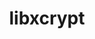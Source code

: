 ---
title: "libxcrypt"
layout: cache
categories: [package, develop]
meta: {"compilers": ["apple-clang@16.0.0", "gcc@10.5.0", "gcc@11.1.0", "gcc@11.4.0", "gcc@12.3.0", "gcc@12.4.0", "gcc@13.2.0", "gcc@13.3.0", "gcc@7.3.1", "gcc@7.5.0", "intel-oneapi-compilers@2024.1.0", "intel-oneapi-compilers@2025.1.0"], "num_specs": 276, "num_specs_by_stack": {"aws-pcluster-neoverse_v1": 15, "aws-pcluster-x86_64_v4": 45, "bootstrap-aarch64-darwin": 11, "bootstrap-x86_64-linux-gnu": 13, "data-vis-sdk": 13, "developer-tools-aarch64-linux-gnu": 13, "developer-tools-darwin": 11, "developer-tools-x86_64_v3-linux-gnu": 13, "e4s": 16, "e4s-neoverse-v2": 13, "e4s-oneapi": 15, "e4s-rocm-external": 13, "hep": 13, "ml-darwin-aarch64-mps": 11, "ml-linux-aarch64-cpu": 13, "ml-linux-aarch64-cuda": 13, "ml-linux-x86_64-cpu": 13, "ml-linux-x86_64-cuda": 13, "ml-linux-x86_64-rocm": 13, "radiuss": 13, "radiuss-aws": 26, "radiuss-aws-aarch64": 44, "root": 276, "tutorial": 26}, "oss": ["amzn2", "centos7", "rhel8", "sequoia", "ubuntu18.04", "ubuntu20.04", "ubuntu22.04", "ubuntu24.04"], "platforms": ["darwin", "linux"], "stacks": ["aws-pcluster-neoverse_v1", "aws-pcluster-x86_64_v4", "bootstrap-aarch64-darwin", "bootstrap-x86_64-linux-gnu", "data-vis-sdk", "developer-tools-aarch64-linux-gnu", "developer-tools-darwin", "developer-tools-x86_64_v3-linux-gnu", "e4s", "e4s-neoverse-v2", "e4s-oneapi", "e4s-rocm-external", "hep", "ml-darwin-aarch64-mps", "ml-linux-aarch64-cpu", "ml-linux-aarch64-cuda", "ml-linux-x86_64-cpu", "ml-linux-x86_64-cuda", "ml-linux-x86_64-rocm", "radiuss", "radiuss-aws", "radiuss-aws-aarch64", "root", "tutorial"], "targets": ["aarch64", "neoverse_v1", "neoverse_v2", "x86_64_v3", "x86_64_v4"], "versions": ["4.4.38"]}
spec_details: [{"compiler": "intel-oneapi-compilers@2025.1.0", "hash": "2a2uq55i3uxe6xjeb6gft65yu2fpiw2c", "os": "ubuntu22.04", "platform": "linux", "size": "-", "stacks": ["e4s-oneapi", "root"], "target": "x86_64_v3", "variants": ["build_system=autotools", "~obsolete_api"], "versions": ["4.4.38"]}, {"compiler": "intel-oneapi-compilers@2024.1.0", "hash": "2bmxaswooji3qvdxduribpqzrlwxzvql", "os": "amzn2", "platform": "linux", "size": "-", "stacks": ["aws-pcluster-x86_64_v4", "root"], "target": "x86_64_v3", "variants": ["build_system=autotools", "~obsolete_api"], "versions": ["4.4.38"]}, {"compiler": "gcc@13.2.0", "hash": "2dusysiedqa7osasm5qz7v55pl4ey2rs", "os": "ubuntu24.04", "platform": "linux", "size": "-", "stacks": ["bootstrap-x86_64-linux-gnu", "ml-linux-x86_64-cpu", "ml-linux-x86_64-cuda", "ml-linux-x86_64-rocm", "root"], "target": "x86_64_v3", "variants": ["build_system=autotools", "~obsolete_api"], "versions": ["4.4.38"]}, {"compiler": "intel-oneapi-compilers@2024.1.0", "hash": "2l7z5wwlrxho3eduuevg6n4wuimopsje", "os": "amzn2", "platform": "linux", "size": "-", "stacks": ["aws-pcluster-x86_64_v4", "root"], "target": "x86_64_v4", "variants": ["build_system=autotools", "~obsolete_api"], "versions": ["4.4.38"]}, {"compiler": "intel-oneapi-compilers@2024.1.0", "hash": "2lw5ykneqoa2pe6dkbbmmzqxmcubeg3g", "os": "amzn2", "platform": "linux", "size": "-", "stacks": ["aws-pcluster-x86_64_v4", "root"], "target": "x86_64_v4", "variants": ["build_system=autotools", "~obsolete_api"], "versions": ["4.4.38"]}, {"compiler": "intel-oneapi-compilers@2024.1.0", "hash": "2rvuawt4hj3bqunt3ntynri3zzojefl7", "os": "amzn2", "platform": "linux", "size": "-", "stacks": ["aws-pcluster-x86_64_v4", "root"], "target": "x86_64_v3", "variants": ["build_system=autotools", "~obsolete_api"], "versions": ["4.4.38"]}, {"compiler": "gcc@13.2.0", "hash": "2xyo5gfgbor2wp47txc6b7h34744vmfg", "os": "ubuntu24.04", "platform": "linux", "size": "-", "stacks": ["ml-linux-aarch64-cpu", "ml-linux-aarch64-cuda", "root"], "target": "aarch64", "variants": ["build_system=autotools", "~obsolete_api"], "versions": ["4.4.38"]}, {"compiler": "gcc@7.3.1", "hash": "36jue47fled5o3jkpjvxefu5hvbpv3x3", "os": "amzn2", "platform": "linux", "size": "-", "stacks": ["radiuss-aws", "root"], "target": "x86_64_v3", "variants": ["build_system=autotools", "~obsolete_api"], "versions": ["4.4.38"]}, {"compiler": "gcc@12.3.0", "hash": "3hjdbxekjcr7k323r7nhz625ls7ip47g", "os": "ubuntu22.04", "platform": "linux", "size": "-", "stacks": ["root", "tutorial"], "target": "x86_64_v3", "variants": ["build_system=autotools", "~obsolete_api"], "versions": ["4.4.38"]}, {"compiler": "gcc@11.4.0", "hash": "3vx2hhyvyl5s2ejioka4zimvxfa37aes", "os": "ubuntu22.04", "platform": "linux", "size": "-", "stacks": ["e4s", "e4s-rocm-external", "hep", "root", "tutorial"], "target": "x86_64_v3", "variants": ["build_system=autotools", "~obsolete_api"], "versions": ["4.4.38"]}, {"compiler": "gcc@11.1.0", "hash": "43tqv5xfjuuj7cx7vkwystaa3gqcs3n3", "os": "ubuntu20.04", "platform": "linux", "size": "-", "stacks": ["data-vis-sdk", "root"], "target": "x86_64_v3", "variants": ["build_system=autotools", "~obsolete_api"], "versions": ["4.4.38"]}, {"compiler": "gcc@11.1.0", "hash": "467yrvyvhpmwghy3ijrrchkdg7eitk2r", "os": "ubuntu20.04", "platform": "linux", "size": "-", "stacks": ["data-vis-sdk", "root"], "target": "x86_64_v3", "variants": ["build_system=autotools", "~obsolete_api"], "versions": ["4.4.38"]}, {"compiler": "gcc@7.3.1", "hash": "4avqo3yjq3mnzpou52koan6b3dtactxp", "os": "amzn2", "platform": "linux", "size": "-", "stacks": ["radiuss-aws-aarch64", "root"], "target": "aarch64", "variants": ["build_system=autotools", "~obsolete_api"], "versions": ["4.4.38"]}, {"compiler": "gcc@12.4.0", "hash": "4azv7jp32wqk3o5e46imobkwp53hfbf2", "os": "amzn2", "platform": "linux", "size": "-", "stacks": ["aws-pcluster-neoverse_v1", "root"], "target": "neoverse_v1", "variants": ["build_system=autotools", "~obsolete_api"], "versions": ["4.4.38"]}, {"compiler": "gcc@13.2.0", "hash": "4f3guakpo2zggc2vob3e7xgay2q5gd3h", "os": "ubuntu24.04", "platform": "linux", "size": "-", "stacks": ["ml-linux-aarch64-cpu", "ml-linux-aarch64-cuda", "root"], "target": "aarch64", "variants": ["build_system=autotools", "~obsolete_api"], "versions": ["4.4.38"]}, {"compiler": "gcc@10.5.0", "hash": "4j3dugrjum2p5nodgl3prbznus4hesae", "os": "centos7", "platform": "linux", "size": "-", "stacks": ["developer-tools-x86_64_v3-linux-gnu", "root"], "target": "x86_64_v3", "variants": ["build_system=autotools", "~obsolete_api"], "versions": ["4.4.38"]}, {"compiler": "intel-oneapi-compilers@2024.1.0", "hash": "4ldfe3mvtswi6alyepq4tweek6vpba2r", "os": "amzn2", "platform": "linux", "size": "-", "stacks": ["aws-pcluster-x86_64_v4", "root"], "target": "x86_64_v3", "variants": ["build_system=autotools", "~obsolete_api"], "versions": ["4.4.38"]}, {"compiler": "gcc@7.3.1", "hash": "4o5ialo33b6b7urdaxlugz5thxcudxki", "os": "amzn2", "platform": "linux", "size": "-", "stacks": ["radiuss-aws", "root"], "target": "x86_64_v3", "variants": ["build_system=autotools", "~obsolete_api"], "versions": ["4.4.38"]}, {"compiler": "gcc@7.3.1", "hash": "4yq5kluhcq6akzqbm572mehtbyy2lipe", "os": "amzn2", "platform": "linux", "size": "-", "stacks": ["radiuss-aws-aarch64", "root"], "target": "aarch64", "variants": ["build_system=autotools", "~obsolete_api"], "versions": ["4.4.38"]}, {"compiler": "gcc@7.3.1", "hash": "56nqotuvcnealoozsey6njcocfwm76n5", "os": "amzn2", "platform": "linux", "size": "-", "stacks": ["radiuss-aws-aarch64", "root"], "target": "aarch64", "variants": ["build_system=autotools", "~obsolete_api"], "versions": ["4.4.38"]}, {"compiler": "gcc@7.3.1", "hash": "5adh75rfhtwp7ryuqhdq63ox25qzb6uh", "os": "amzn2", "platform": "linux", "size": "-", "stacks": ["radiuss-aws", "root"], "target": "x86_64_v3", "variants": ["build_system=autotools", "~obsolete_api"], "versions": ["4.4.38"]}, {"compiler": "gcc@13.2.0", "hash": "5adoljjcgcxilhveqg7kgssuobibuet3", "os": "ubuntu24.04", "platform": "linux", "size": "-", "stacks": ["bootstrap-x86_64-linux-gnu", "ml-linux-x86_64-cpu", "ml-linux-x86_64-cuda", "ml-linux-x86_64-rocm", "root"], "target": "x86_64_v3", "variants": ["build_system=autotools", "~obsolete_api"], "versions": ["4.4.38"]}, {"compiler": "gcc@11.4.0", "hash": "5mtkuvteq6gg2xazfl3sv4au74ij32ee", "os": "ubuntu22.04", "platform": "linux", "size": "-", "stacks": ["e4s", "e4s-rocm-external", "hep", "root", "tutorial"], "target": "x86_64_v3", "variants": ["build_system=autotools", "~obsolete_api"], "versions": ["4.4.38"]}, {"compiler": "gcc@12.3.0", "hash": "5nqqto52p4xdxpzdv7fhqgfnhux5izp5", "os": "ubuntu22.04", "platform": "linux", "size": "-", "stacks": ["root", "tutorial"], "target": "x86_64_v3", "variants": ["build_system=autotools", "~obsolete_api"], "versions": ["4.4.38"]}, {"compiler": "gcc@7.3.1", "hash": "5nt3ydh27htj3qxoqoh35vqjxfjh6vpv", "os": "amzn2", "platform": "linux", "size": "-", "stacks": ["radiuss-aws-aarch64", "root"], "target": "aarch64", "variants": ["build_system=autotools", "~obsolete_api"], "versions": ["4.4.38"]}, {"compiler": "gcc@7.3.1", "hash": "5nzsimcxvrjm757r2w6okanhcugnjqng", "os": "amzn2", "platform": "linux", "size": "-", "stacks": ["radiuss-aws-aarch64", "root"], "target": "aarch64", "variants": ["build_system=autotools", "~obsolete_api"], "versions": ["4.4.38"]}, {"compiler": "gcc@12.3.0", "hash": "5sfwxfz23pfc3f7i4xl4n5u24pbeiohz", "os": "ubuntu22.04", "platform": "linux", "size": "-", "stacks": ["root", "tutorial"], "target": "x86_64_v3", "variants": ["build_system=autotools", "~obsolete_api"], "versions": ["4.4.38"]}, {"compiler": "gcc@10.5.0", "hash": "5vv5qrr25qx77flkdw3f3lcapgdprief", "os": "centos7", "platform": "linux", "size": "-", "stacks": ["developer-tools-x86_64_v3-linux-gnu", "root"], "target": "x86_64_v3", "variants": ["build_system=autotools", "~obsolete_api"], "versions": ["4.4.38"]}, {"compiler": "gcc@7.3.1", "hash": "5wu4i22a7stxtbxdx4kjv2rgvdjxrjsf", "os": "amzn2", "platform": "linux", "size": "-", "stacks": ["radiuss-aws", "root"], "target": "x86_64_v3", "variants": ["build_system=autotools", "~obsolete_api"], "versions": ["4.4.38"]}, {"compiler": "gcc@13.2.0", "hash": "655i2o7nn5qxkaa57k525vpx7v4ukyd3", "os": "ubuntu24.04", "platform": "linux", "size": "-", "stacks": ["ml-linux-aarch64-cpu", "ml-linux-aarch64-cuda", "root"], "target": "aarch64", "variants": ["build_system=autotools", "~obsolete_api"], "versions": ["4.4.38"]}, {"compiler": "gcc@13.3.0", "hash": "6aginua4ox6ayvkkmxtwqigxczp77l4w", "os": "rhel8", "platform": "linux", "size": "-", "stacks": ["developer-tools-aarch64-linux-gnu", "root"], "target": "aarch64", "variants": ["build_system=autotools", "~obsolete_api"], "versions": ["4.4.38"]}, {"compiler": "gcc@12.3.0", "hash": "6eguk3uedly27jyy3tkjgh5iembcljcb", "os": "ubuntu22.04", "platform": "linux", "size": "-", "stacks": ["root", "tutorial"], "target": "x86_64_v3", "variants": ["build_system=autotools", "~obsolete_api"], "versions": ["4.4.38"]}, {"compiler": "gcc@7.3.1", "hash": "6ft6da3cl2qyhwsd5kvkdaagl6righgu", "os": "amzn2", "platform": "linux", "size": "-", "stacks": ["radiuss-aws-aarch64", "root"], "target": "aarch64", "variants": ["build_system=autotools", "~obsolete_api"], "versions": ["4.4.38"]}, {"compiler": "gcc@12.4.0", "hash": "6ggtpamnacoye4lslsnddj2ixybqjtce", "os": "amzn2", "platform": "linux", "size": "-", "stacks": ["aws-pcluster-neoverse_v1", "root"], "target": "neoverse_v1", "variants": ["build_system=autotools", "~obsolete_api"], "versions": ["4.4.38"]}, {"compiler": "gcc@11.4.0", "hash": "6gilkqzmhysdo2dcpu6jatpe2w7gq4za", "os": "ubuntu22.04", "platform": "linux", "size": "-", "stacks": ["e4s-neoverse-v2", "root"], "target": "neoverse_v2", "variants": ["build_system=autotools", "~obsolete_api"], "versions": ["4.4.38"]}, {"compiler": "gcc@7.3.1", "hash": "6ozcu74ql4rmxrhmhkoz4dp3azgqbwvz", "os": "amzn2", "platform": "linux", "size": "-", "stacks": ["radiuss-aws-aarch64", "root"], "target": "aarch64", "variants": ["build_system=autotools", "~obsolete_api"], "versions": ["4.4.38"]}, {"compiler": "gcc@11.4.0", "hash": "6pgskvlkn3rijegls4n3ipnxwebzm6l6", "os": "ubuntu22.04", "platform": "linux", "size": "-", "stacks": ["e4s-neoverse-v2", "root"], "target": "neoverse_v2", "variants": ["build_system=autotools", "~obsolete_api"], "versions": ["4.4.38"]}, {"compiler": "gcc@7.5.0", "hash": "6q52hfuel4iejxazvlwincutjybnb43g", "os": "ubuntu18.04", "platform": "linux", "size": "-", "stacks": ["radiuss", "root"], "target": "x86_64_v3", "variants": ["build_system=autotools", "~obsolete_api"], "versions": ["4.4.38"]}, {"compiler": "gcc@12.4.0", "hash": "6qrozfo4dd5ok6oegpwynp6oy6rsbfcr", "os": "amzn2", "platform": "linux", "size": "-", "stacks": ["aws-pcluster-neoverse_v1", "root"], "target": "neoverse_v1", "variants": ["build_system=autotools", "~obsolete_api"], "versions": ["4.4.38"]}, {"compiler": "intel-oneapi-compilers@2024.1.0", "hash": "6x25z2j5pfd2xiz75bnj2m463vynmfdf", "os": "amzn2", "platform": "linux", "size": "-", "stacks": ["aws-pcluster-x86_64_v4", "root"], "target": "x86_64_v3", "variants": ["build_system=autotools", "~obsolete_api"], "versions": ["4.4.38"]}, {"compiler": "gcc@11.4.0", "hash": "6ypfaxmbjzycd67bfpdnfhyi4lmmzmf3", "os": "ubuntu22.04", "platform": "linux", "size": "-", "stacks": ["e4s-neoverse-v2", "root"], "target": "neoverse_v2", "variants": ["build_system=autotools", "~obsolete_api"], "versions": ["4.4.38"]}, {"compiler": "gcc@7.3.1", "hash": "7mtddfwvqrfbdc5llupvmdyq2tbgj2yv", "os": "amzn2", "platform": "linux", "size": "-", "stacks": ["radiuss-aws", "root"], "target": "x86_64_v3", "variants": ["build_system=autotools", "~obsolete_api"], "versions": ["4.4.38"]}, {"compiler": "gcc@10.5.0", "hash": "7stpzcvlhivj5izan6ratbhbg47rrd2l", "os": "centos7", "platform": "linux", "size": "-", "stacks": ["developer-tools-x86_64_v3-linux-gnu", "root"], "target": "x86_64_v3", "variants": ["build_system=autotools", "~obsolete_api"], "versions": ["4.4.38"]}, {"compiler": "gcc@7.3.1", "hash": "7vhplfssvuvgt2dnazar6gdtzwz2gwp2", "os": "amzn2", "platform": "linux", "size": "-", "stacks": ["radiuss-aws-aarch64", "root"], "target": "aarch64", "variants": ["build_system=autotools", "~obsolete_api"], "versions": ["4.4.38"]}, {"compiler": "gcc@13.2.0", "hash": "7zf5o7hlsvmr6eylibwxfmzpjvvhjb6i", "os": "ubuntu24.04", "platform": "linux", "size": "-", "stacks": ["bootstrap-x86_64-linux-gnu", "ml-linux-x86_64-cpu", "ml-linux-x86_64-cuda", "ml-linux-x86_64-rocm", "root"], "target": "x86_64_v3", "variants": ["build_system=autotools", "~obsolete_api"], "versions": ["4.4.38"]}, {"compiler": "gcc@7.3.1", "hash": "a3hslvulhvjavib4fccwc5ecaeoly6up", "os": "amzn2", "platform": "linux", "size": "-", "stacks": ["radiuss-aws-aarch64", "root"], "target": "aarch64", "variants": ["build_system=autotools", "~obsolete_api"], "versions": ["4.4.38"]}, {"compiler": "intel-oneapi-compilers@2024.1.0", "hash": "a4jhebuftph3ju4hjr3uu6fsh54how5a", "os": "amzn2", "platform": "linux", "size": "-", "stacks": ["aws-pcluster-x86_64_v4", "root"], "target": "x86_64_v3", "variants": ["build_system=autotools", "~obsolete_api"], "versions": ["4.4.38"]}, {"compiler": "intel-oneapi-compilers@2025.1.0", "hash": "abhpfu7jvwu4eof3izmi7vvjkg6go4oe", "os": "ubuntu22.04", "platform": "linux", "size": "-", "stacks": ["e4s-oneapi", "root"], "target": "x86_64_v3", "variants": ["build_system=autotools", "~obsolete_api"], "versions": ["4.4.38"]}, {"compiler": "gcc@12.4.0", "hash": "ac6wp4vheauuybjxjg677kcrs2x6vz33", "os": "amzn2", "platform": "linux", "size": "-", "stacks": ["aws-pcluster-neoverse_v1", "root"], "target": "neoverse_v1", "variants": ["build_system=autotools", "~obsolete_api"], "versions": ["4.4.38"]}, {"compiler": "gcc@7.3.1", "hash": "achrpr3p5xpchvyaaadxm2hokb3olqa2", "os": "amzn2", "platform": "linux", "size": "-", "stacks": ["radiuss-aws-aarch64", "root"], "target": "aarch64", "variants": ["build_system=autotools", "~obsolete_api"], "versions": ["4.4.38"]}, {"compiler": "intel-oneapi-compilers@2024.1.0", "hash": "acwwvp442sgs3idhcdabvbceo3eennd2", "os": "amzn2", "platform": "linux", "size": "-", "stacks": ["aws-pcluster-x86_64_v4", "root"], "target": "x86_64_v3", "variants": ["build_system=autotools", "~obsolete_api"], "versions": ["4.4.38"]}, {"compiler": "intel-oneapi-compilers@2025.1.0", "hash": "ah7f35cosgspt35v22uznk47rpk37zsu", "os": "ubuntu22.04", "platform": "linux", "size": "-", "stacks": ["e4s-oneapi", "root"], "target": "x86_64_v3", "variants": ["build_system=autotools", "~obsolete_api"], "versions": ["4.4.38"]}, {"compiler": "gcc@12.3.0", "hash": "akoh3cb55v5fc2poxqnhfsaa2bst7qpx", "os": "ubuntu22.04", "platform": "linux", "size": "-", "stacks": ["root", "tutorial"], "target": "x86_64_v3", "variants": ["build_system=autotools", "~obsolete_api"], "versions": ["4.4.38"]}, {"compiler": "gcc@13.2.0", "hash": "al5cmpqpidmw6dyvqtv6ofqn5ko25r55", "os": "ubuntu24.04", "platform": "linux", "size": "-", "stacks": ["bootstrap-x86_64-linux-gnu", "ml-linux-x86_64-cpu", "ml-linux-x86_64-cuda", "ml-linux-x86_64-rocm", "root"], "target": "x86_64_v3", "variants": ["build_system=autotools", "~obsolete_api"], "versions": ["4.4.38"]}, {"compiler": "gcc@11.4.0", "hash": "aopydmpx6kqq6wewsw7iw7bkw64ccubh", "os": "ubuntu22.04", "platform": "linux", "size": "-", "stacks": ["e4s", "e4s-rocm-external", "hep", "root", "tutorial"], "target": "x86_64_v3", "variants": ["build_system=autotools", "~obsolete_api"], "versions": ["4.4.38"]}, {"compiler": "gcc@13.2.0", "hash": "aotmpqu7wkoaepsfvjxvsxrcdhxnx4cu", "os": "ubuntu24.04", "platform": "linux", "size": "-", "stacks": ["bootstrap-x86_64-linux-gnu", "ml-linux-x86_64-cpu", "ml-linux-x86_64-cuda", "ml-linux-x86_64-rocm", "root"], "target": "x86_64_v3", "variants": ["build_system=autotools", "~obsolete_api"], "versions": ["4.4.38"]}, {"compiler": "gcc@11.1.0", "hash": "arnxgy2e7bqmwlxr3nttkb4acgzwo5sp", "os": "ubuntu20.04", "platform": "linux", "size": "-", "stacks": ["data-vis-sdk", "root"], "target": "x86_64_v3", "variants": ["build_system=autotools", "~obsolete_api"], "versions": ["4.4.38"]}, {"compiler": "intel-oneapi-compilers@2024.1.0", "hash": "arubtdj3gbhobrgs742hkcppnceypbvj", "os": "amzn2", "platform": "linux", "size": "-", "stacks": ["aws-pcluster-x86_64_v4", "root"], "target": "x86_64_v4", "variants": ["build_system=autotools", "~obsolete_api"], "versions": ["4.4.38"]}, {"compiler": "gcc@12.3.0", "hash": "avhi2rxh6wo6jtvnwtj6ulyec7luisre", "os": "ubuntu22.04", "platform": "linux", "size": "-", "stacks": ["root", "tutorial"], "target": "x86_64_v3", "variants": ["build_system=autotools", "~obsolete_api"], "versions": ["4.4.38"]}, {"compiler": "intel-oneapi-compilers@2025.1.0", "hash": "b4ekcad65yr2xyuflopugbg5tnqv5mc4", "os": "ubuntu22.04", "platform": "linux", "size": "-", "stacks": ["e4s-oneapi", "root"], "target": "x86_64_v3", "variants": ["build_system=autotools", "~obsolete_api"], "versions": ["4.4.38"]}, {"compiler": "gcc@11.4.0", "hash": "b52lprii4br2zpftgcljoaqao5fj53fi", "os": "ubuntu22.04", "platform": "linux", "size": "-", "stacks": ["e4s-neoverse-v2", "root"], "target": "neoverse_v2", "variants": ["build_system=autotools", "~obsolete_api"], "versions": ["4.4.38"]}, {"compiler": "gcc@7.3.1", "hash": "bbxhqtp23t3nsltwdkyf6as7pi6ay5sj", "os": "amzn2", "platform": "linux", "size": "-", "stacks": ["radiuss-aws", "root"], "target": "x86_64_v3", "variants": ["build_system=autotools", "~obsolete_api"], "versions": ["4.4.38"]}, {"compiler": "gcc@7.3.1", "hash": "bljjb4rgb55odgknz6lipgvslsjbgjaa", "os": "amzn2", "platform": "linux", "size": "-", "stacks": ["radiuss-aws-aarch64", "root"], "target": "aarch64", "variants": ["build_system=autotools", "~obsolete_api"], "versions": ["4.4.38"]}, {"compiler": "gcc@7.3.1", "hash": "bor6cei4ffzojftkys5yjeav6owsoayg", "os": "amzn2", "platform": "linux", "size": "-", "stacks": ["radiuss-aws-aarch64", "root"], "target": "aarch64", "variants": ["build_system=autotools", "~obsolete_api"], "versions": ["4.4.38"]}, {"compiler": "gcc@7.3.1", "hash": "buszxaoiwmp2wie2oteigt3xtzmtda5p", "os": "amzn2", "platform": "linux", "size": "-", "stacks": ["radiuss-aws-aarch64", "root"], "target": "aarch64", "variants": ["build_system=autotools", "~obsolete_api"], "versions": ["4.4.38"]}, {"compiler": "gcc@7.5.0", "hash": "bwyazquhw4ez6nrziapqrvvdhn7zofe7", "os": "ubuntu18.04", "platform": "linux", "size": "-", "stacks": ["radiuss", "root"], "target": "x86_64_v3", "variants": ["build_system=autotools", "~obsolete_api"], "versions": ["4.4.38"]}, {"compiler": "gcc@13.2.0", "hash": "bxjosq5xc2zjht6hqhzlwlb7dwebt3gb", "os": "ubuntu24.04", "platform": "linux", "size": "-", "stacks": ["ml-linux-aarch64-cpu", "ml-linux-aarch64-cuda", "root"], "target": "aarch64", "variants": ["build_system=autotools", "~obsolete_api"], "versions": ["4.4.38"]}, {"compiler": "gcc@13.2.0", "hash": "bxpjsz73x2mbflsbbjvhrmfdrt2bcyea", "os": "ubuntu24.04", "platform": "linux", "size": "-", "stacks": ["bootstrap-x86_64-linux-gnu", "ml-linux-x86_64-cpu", "ml-linux-x86_64-cuda", "ml-linux-x86_64-rocm", "root"], "target": "x86_64_v3", "variants": ["build_system=autotools", "~obsolete_api"], "versions": ["4.4.38"]}, {"compiler": "gcc@13.2.0", "hash": "by7c5w32l7ibypyptngyn52ws6hyq5fr", "os": "ubuntu24.04", "platform": "linux", "size": "-", "stacks": ["bootstrap-x86_64-linux-gnu", "ml-linux-x86_64-cpu", "ml-linux-x86_64-cuda", "ml-linux-x86_64-rocm", "root"], "target": "x86_64_v3", "variants": ["build_system=autotools", "~obsolete_api"], "versions": ["4.4.38"]}, {"compiler": "gcc@12.4.0", "hash": "c2zmgcsswzh4yrear5eenomlxue5irjx", "os": "amzn2", "platform": "linux", "size": "-", "stacks": ["aws-pcluster-neoverse_v1", "root"], "target": "neoverse_v1", "variants": ["build_system=autotools", "~obsolete_api"], "versions": ["4.4.38"]}, {"compiler": "intel-oneapi-compilers@2025.1.0", "hash": "c4ix2lv3zrzycgtcvopwnmbrvuk76ke2", "os": "ubuntu22.04", "platform": "linux", "size": "-", "stacks": ["e4s-oneapi", "root"], "target": "x86_64_v3", "variants": ["build_system=autotools", "~obsolete_api"], "versions": ["4.4.38"]}, {"compiler": "apple-clang@16.0.0", "hash": "cbbgxrrrgjgbhiszppmvtdsfekuxjnsy", "os": "sequoia", "platform": "darwin", "size": "-", "stacks": ["bootstrap-aarch64-darwin", "developer-tools-darwin", "ml-darwin-aarch64-mps", "root"], "target": "aarch64", "variants": ["build_system=autotools", "~obsolete_api"], "versions": ["4.4.38"]}, {"compiler": "gcc@11.1.0", "hash": "ccod5impglsehxbmshysgsirocvaqgbw", "os": "ubuntu20.04", "platform": "linux", "size": "-", "stacks": ["data-vis-sdk", "root"], "target": "x86_64_v3", "variants": ["build_system=autotools", "~obsolete_api"], "versions": ["4.4.38"]}, {"compiler": "intel-oneapi-compilers@2024.1.0", "hash": "cfef6b66r63xxw7qmw3oqgfhb3ypsoxr", "os": "amzn2", "platform": "linux", "size": "-", "stacks": ["aws-pcluster-x86_64_v4", "root"], "target": "x86_64_v4", "variants": ["build_system=autotools", "~obsolete_api"], "versions": ["4.4.38"]}, {"compiler": "gcc@7.3.1", "hash": "cr3y5nk4dtwqhqcy4oxad6tvci7zxdyt", "os": "amzn2", "platform": "linux", "size": "-", "stacks": ["radiuss-aws-aarch64", "root"], "target": "aarch64", "variants": ["build_system=autotools", "~obsolete_api"], "versions": ["4.4.38"]}, {"compiler": "intel-oneapi-compilers@2024.1.0", "hash": "crgiue75qtyvdhypqe74jyoxkl5jcbgg", "os": "amzn2", "platform": "linux", "size": "-", "stacks": ["aws-pcluster-x86_64_v4", "root"], "target": "x86_64_v4", "variants": ["build_system=autotools", "~obsolete_api"], "versions": ["4.4.38"]}, {"compiler": "intel-oneapi-compilers@2024.1.0", "hash": "ctcsjzq4xr6tcdevpubotcwepptsp5fv", "os": "amzn2", "platform": "linux", "size": "-", "stacks": ["aws-pcluster-x86_64_v4", "root"], "target": "x86_64_v3", "variants": ["build_system=autotools", "~obsolete_api"], "versions": ["4.4.38"]}, {"compiler": "gcc@7.3.1", "hash": "d25dlqzqubn3nmvfbuavnitfv74r64jm", "os": "amzn2", "platform": "linux", "size": "-", "stacks": ["radiuss-aws-aarch64", "root"], "target": "aarch64", "variants": ["build_system=autotools", "~obsolete_api"], "versions": ["4.4.38"]}, {"compiler": "gcc@7.3.1", "hash": "d4trepbiviov4neo4dllyj5zs4mkqs3w", "os": "amzn2", "platform": "linux", "size": "-", "stacks": ["radiuss-aws-aarch64", "root"], "target": "aarch64", "variants": ["build_system=autotools", "~obsolete_api"], "versions": ["4.4.38"]}, {"compiler": "gcc@7.3.1", "hash": "dbjjyznj7dpaslt47cxgfaicyr4cxhrk", "os": "amzn2", "platform": "linux", "size": "-", "stacks": ["radiuss-aws-aarch64", "root"], "target": "aarch64", "variants": ["build_system=autotools", "~obsolete_api"], "versions": ["4.4.38"]}, {"compiler": "gcc@12.4.0", "hash": "dcygjo23csthikdugaqjaykjfp6yxvlj", "os": "amzn2", "platform": "linux", "size": "-", "stacks": ["aws-pcluster-neoverse_v1", "root"], "target": "neoverse_v1", "variants": ["build_system=autotools", "~obsolete_api"], "versions": ["4.4.38"]}, {"compiler": "intel-oneapi-compilers@2024.1.0", "hash": "dqipmxlxucfou77id3cmozjw7smsrh3m", "os": "amzn2", "platform": "linux", "size": "-", "stacks": ["aws-pcluster-x86_64_v4", "root"], "target": "x86_64_v3", "variants": ["build_system=autotools", "~obsolete_api"], "versions": ["4.4.38"]}, {"compiler": "gcc@7.3.1", "hash": "dsvg75kbxar2ugkhpzfh7cwnbcndpa7l", "os": "amzn2", "platform": "linux", "size": "-", "stacks": ["radiuss-aws-aarch64", "root"], "target": "aarch64", "variants": ["build_system=autotools", "~obsolete_api"], "versions": ["4.4.38"]}, {"compiler": "gcc@12.3.0", "hash": "dtzup4lrcozdilcfbhmbmitjbpbwmrbb", "os": "ubuntu22.04", "platform": "linux", "size": "-", "stacks": ["root", "tutorial"], "target": "x86_64_v3", "variants": ["build_system=autotools", "~obsolete_api"], "versions": ["4.4.38"]}, {"compiler": "gcc@7.3.1", "hash": "efie5ut5x4bbth65eqhpnm2fg3qf64ja", "os": "amzn2", "platform": "linux", "size": "-", "stacks": ["radiuss-aws-aarch64", "root"], "target": "aarch64", "variants": ["build_system=autotools", "~obsolete_api"], "versions": ["4.4.38"]}, {"compiler": "gcc@11.4.0", "hash": "ehbvmv5tvvvt35pleilxmg6wt6g22qtu", "os": "ubuntu22.04", "platform": "linux", "size": "-", "stacks": ["e4s-neoverse-v2", "root"], "target": "neoverse_v2", "variants": ["build_system=autotools", "~obsolete_api"], "versions": ["4.4.38"]}, {"compiler": "intel-oneapi-compilers@2024.1.0", "hash": "einzlga27tk7usacl4r3ypz5hss6xtpc", "os": "amzn2", "platform": "linux", "size": "-", "stacks": ["aws-pcluster-x86_64_v4", "root"], "target": "x86_64_v3", "variants": ["build_system=autotools", "~obsolete_api"], "versions": ["4.4.38"]}, {"compiler": "gcc@12.3.0", "hash": "eoufgzktuvnak65odgrdnexz56zdfz6t", "os": "ubuntu22.04", "platform": "linux", "size": "-", "stacks": ["root", "tutorial"], "target": "x86_64_v3", "variants": ["build_system=autotools", "~obsolete_api"], "versions": ["4.4.38"]}, {"compiler": "gcc@12.4.0", "hash": "ew5op77ks4j2fvapatqelexy5u25pdd6", "os": "amzn2", "platform": "linux", "size": "-", "stacks": ["aws-pcluster-neoverse_v1", "root"], "target": "neoverse_v1", "variants": ["build_system=autotools", "~obsolete_api"], "versions": ["4.4.38"]}, {"compiler": "gcc@10.5.0", "hash": "f2omrqoohdww5h5lpmp2yrerx36bholg", "os": "centos7", "platform": "linux", "size": "-", "stacks": ["developer-tools-x86_64_v3-linux-gnu", "root"], "target": "x86_64_v3", "variants": ["build_system=autotools", "~obsolete_api"], "versions": ["4.4.38"]}, {"compiler": "gcc@11.1.0", "hash": "f3bm4mk5uoxfll4scskryv3nyv2p7pxn", "os": "ubuntu20.04", "platform": "linux", "size": "-", "stacks": ["data-vis-sdk", "root"], "target": "x86_64_v3", "variants": ["build_system=autotools", "~obsolete_api"], "versions": ["4.4.38"]}, {"compiler": "gcc@12.3.0", "hash": "fbrqwx7i6nkv7c7phka67pffruvixept", "os": "ubuntu22.04", "platform": "linux", "size": "-", "stacks": ["root", "tutorial"], "target": "x86_64_v3", "variants": ["build_system=autotools", "~obsolete_api"], "versions": ["4.4.38"]}, {"compiler": "gcc@7.3.1", "hash": "feadykj7npemtrdp7xdicqczj23ah6of", "os": "amzn2", "platform": "linux", "size": "-", "stacks": ["radiuss-aws", "root"], "target": "x86_64_v3", "variants": ["build_system=autotools", "~obsolete_api"], "versions": ["4.4.38"]}, {"compiler": "gcc@7.3.1", "hash": "ffhxylgzvmwupqlzrcfoof6kih5im634", "os": "amzn2", "platform": "linux", "size": "-", "stacks": ["radiuss-aws-aarch64", "root"], "target": "aarch64", "variants": ["build_system=autotools", "~obsolete_api"], "versions": ["4.4.38"]}, {"compiler": "intel-oneapi-compilers@2024.1.0", "hash": "fiwfsnixaiqs6g3l7xfk6ffwoddkvh7i", "os": "amzn2", "platform": "linux", "size": "-", "stacks": ["aws-pcluster-x86_64_v4", "root"], "target": "x86_64_v3", "variants": ["build_system=autotools", "~obsolete_api"], "versions": ["4.4.38"]}, {"compiler": "gcc@7.5.0", "hash": "fsg4msvdzhth5zobsdr6gltefqttbcmg", "os": "ubuntu18.04", "platform": "linux", "size": "-", "stacks": ["radiuss", "root"], "target": "x86_64_v3", "variants": ["build_system=autotools", "~obsolete_api"], "versions": ["4.4.38"]}, {"compiler": "intel-oneapi-compilers@2024.1.0", "hash": "g34dmsdmejf67cmkzcvtfe76ncl437ym", "os": "amzn2", "platform": "linux", "size": "-", "stacks": ["aws-pcluster-x86_64_v4", "root"], "target": "x86_64_v4", "variants": ["build_system=autotools", "~obsolete_api"], "versions": ["4.4.38"]}, {"compiler": "intel-oneapi-compilers@2025.1.0", "hash": "g4cw4ftp6tffx2al5ptaok7wjh3kyr3e", "os": "ubuntu22.04", "platform": "linux", "size": "-", "stacks": ["e4s-oneapi", "root"], "target": "x86_64_v3", "variants": ["build_system=autotools", "~obsolete_api"], "versions": ["4.4.38"]}, {"compiler": "gcc@11.4.0", "hash": "g5zmux6jy6qyhos63ciftsqlntbgfczv", "os": "ubuntu22.04", "platform": "linux", "size": "-", "stacks": ["e4s-neoverse-v2", "root"], "target": "neoverse_v2", "variants": ["build_system=autotools", "~obsolete_api"], "versions": ["4.4.38"]}, {"compiler": "gcc@13.3.0", "hash": "g63733vx3u3w5qqgzyhrmxwzzsmxkmzk", "os": "rhel8", "platform": "linux", "size": "-", "stacks": ["developer-tools-aarch64-linux-gnu", "root"], "target": "aarch64", "variants": ["build_system=autotools", "~obsolete_api"], "versions": ["4.4.38"]}, {"compiler": "apple-clang@16.0.0", "hash": "gasp2oqyzgskgiigzymaxpmhildbavqp", "os": "sequoia", "platform": "darwin", "size": "-", "stacks": ["bootstrap-aarch64-darwin", "developer-tools-darwin", "ml-darwin-aarch64-mps", "root"], "target": "aarch64", "variants": ["build_system=autotools", "~obsolete_api"], "versions": ["4.4.38"]}, {"compiler": "gcc@7.3.1", "hash": "gk3a4xzcf3vzvo6lnlhgawtinm4s2dym", "os": "amzn2", "platform": "linux", "size": "-", "stacks": ["radiuss-aws-aarch64", "root"], "target": "aarch64", "variants": ["build_system=autotools", "~obsolete_api"], "versions": ["4.4.38"]}, {"compiler": "gcc@11.4.0", "hash": "gkbzpxrddekbsr77z5irwueh6kgsu2so", "os": "ubuntu22.04", "platform": "linux", "size": "-", "stacks": ["e4s", "root"], "target": "x86_64_v3", "variants": ["build_system=autotools", "~obsolete_api"], "versions": ["4.4.38"]}, {"compiler": "gcc@10.5.0", "hash": "glb7zfddl34x6dw7dyaqe6stxhkoewzf", "os": "centos7", "platform": "linux", "size": "-", "stacks": ["developer-tools-x86_64_v3-linux-gnu", "root"], "target": "x86_64_v3", "variants": ["build_system=autotools", "~obsolete_api"], "versions": ["4.4.38"]}, {"compiler": "gcc@11.4.0", "hash": "gmg4wlrtkoz7fdqbuiofolcrgcrkdrgp", "os": "ubuntu22.04", "platform": "linux", "size": "-", "stacks": ["e4s", "e4s-rocm-external", "hep", "root", "tutorial"], "target": "x86_64_v3", "variants": ["build_system=autotools", "~obsolete_api"], "versions": ["4.4.38"]}, {"compiler": "gcc@13.3.0", "hash": "gpv6owdk654atvlveibtc2hlmk55gzqs", "os": "rhel8", "platform": "linux", "size": "-", "stacks": ["developer-tools-aarch64-linux-gnu", "root"], "target": "aarch64", "variants": ["build_system=autotools", "~obsolete_api"], "versions": ["4.4.38"]}, {"compiler": "gcc@11.4.0", "hash": "gt2t5apzdsuvew7mq55owq4ogzmbeunw", "os": "ubuntu22.04", "platform": "linux", "size": "-", "stacks": ["e4s", "e4s-rocm-external", "hep", "root", "tutorial"], "target": "x86_64_v3", "variants": ["build_system=autotools", "~obsolete_api"], "versions": ["4.4.38"]}, {"compiler": "gcc@13.2.0", "hash": "gvgvlwsi2jblb4f3xfdljybrkpw7tjbc", "os": "ubuntu24.04", "platform": "linux", "size": "-", "stacks": ["ml-linux-aarch64-cpu", "ml-linux-aarch64-cuda", "root"], "target": "aarch64", "variants": ["build_system=autotools", "~obsolete_api"], "versions": ["4.4.38"]}, {"compiler": "intel-oneapi-compilers@2024.1.0", "hash": "gwb2bce5n22naof35kfhuvazmdkexjia", "os": "amzn2", "platform": "linux", "size": "-", "stacks": ["aws-pcluster-x86_64_v4", "root"], "target": "x86_64_v4", "variants": ["build_system=autotools", "~obsolete_api"], "versions": ["4.4.38"]}, {"compiler": "gcc@7.3.1", "hash": "gz7vrafu27tghnw3szqze2fdqitfcxjt", "os": "amzn2", "platform": "linux", "size": "-", "stacks": ["radiuss-aws", "root"], "target": "x86_64_v3", "variants": ["build_system=autotools", "~obsolete_api"], "versions": ["4.4.38"]}, {"compiler": "gcc@7.5.0", "hash": "hagwzsi7jpqg5tuxivpfz2ccvm7lfbal", "os": "ubuntu18.04", "platform": "linux", "size": "-", "stacks": ["radiuss", "root"], "target": "x86_64_v3", "variants": ["build_system=autotools", "~obsolete_api"], "versions": ["4.4.38"]}, {"compiler": "gcc@12.3.0", "hash": "he7r5n6tlbibwdh65zricfu42l4py3zi", "os": "ubuntu22.04", "platform": "linux", "size": "-", "stacks": ["root", "tutorial"], "target": "x86_64_v3", "variants": ["build_system=autotools", "~obsolete_api"], "versions": ["4.4.38"]}, {"compiler": "gcc@11.4.0", "hash": "hjvvqp7xwd2dvuntmxbx3iqfuitt7cal", "os": "ubuntu22.04", "platform": "linux", "size": "-", "stacks": ["e4s", "e4s-rocm-external", "hep", "root", "tutorial"], "target": "x86_64_v3", "variants": ["build_system=autotools", "~obsolete_api"], "versions": ["4.4.38"]}, {"compiler": "gcc@11.4.0", "hash": "hp36jatwiuet7zhzwnrl3e3nk2gsdzjn", "os": "ubuntu22.04", "platform": "linux", "size": "-", "stacks": ["e4s-neoverse-v2", "root"], "target": "neoverse_v2", "variants": ["build_system=autotools", "~obsolete_api"], "versions": ["4.4.38"]}, {"compiler": "gcc@7.3.1", "hash": "hpobmtlpsr5wh4jdojhqslr5iat54jth", "os": "amzn2", "platform": "linux", "size": "-", "stacks": ["radiuss-aws", "root"], "target": "x86_64_v3", "variants": ["build_system=autotools", "~obsolete_api"], "versions": ["4.4.38"]}, {"compiler": "gcc@7.3.1", "hash": "hv7w34xganp6qkww5m3hh3coqksnx373", "os": "amzn2", "platform": "linux", "size": "-", "stacks": ["radiuss-aws-aarch64", "root"], "target": "aarch64", "variants": ["build_system=autotools", "~obsolete_api"], "versions": ["4.4.38"]}, {"compiler": "gcc@13.2.0", "hash": "hyo6wwl5kn6othrmx3ttilmjul5berlz", "os": "ubuntu24.04", "platform": "linux", "size": "-", "stacks": ["bootstrap-x86_64-linux-gnu", "ml-linux-x86_64-cpu", "ml-linux-x86_64-cuda", "ml-linux-x86_64-rocm", "root"], "target": "x86_64_v3", "variants": ["build_system=autotools", "~obsolete_api"], "versions": ["4.4.38"]}, {"compiler": "gcc@11.1.0", "hash": "hzu3wanntyev35jon4snfelmchnjcjkj", "os": "ubuntu20.04", "platform": "linux", "size": "-", "stacks": ["data-vis-sdk", "root"], "target": "x86_64_v3", "variants": ["build_system=autotools", "~obsolete_api"], "versions": ["4.4.38"]}, {"compiler": "gcc@7.3.1", "hash": "ia34gqgyc6y7yuhoqpszpa227drexxqa", "os": "amzn2", "platform": "linux", "size": "-", "stacks": ["radiuss-aws-aarch64", "root"], "target": "aarch64", "variants": ["build_system=autotools", "~obsolete_api"], "versions": ["4.4.38"]}, {"compiler": "apple-clang@16.0.0", "hash": "ibc3lafdnqzeakxviutjvmo46y3tg3lx", "os": "sequoia", "platform": "darwin", "size": "-", "stacks": ["bootstrap-aarch64-darwin", "developer-tools-darwin", "ml-darwin-aarch64-mps", "root"], "target": "aarch64", "variants": ["build_system=autotools", "~obsolete_api"], "versions": ["4.4.38"]}, {"compiler": "intel-oneapi-compilers@2025.1.0", "hash": "icrl442s4aqjtbyetb75imqvamjyqfnr", "os": "ubuntu22.04", "platform": "linux", "size": "-", "stacks": ["e4s-oneapi", "root"], "target": "x86_64_v3", "variants": ["build_system=autotools", "~obsolete_api"], "versions": ["4.4.38"]}, {"compiler": "gcc@7.3.1", "hash": "j2r7ymktrifir65hah7l7bkjv4qqehqk", "os": "amzn2", "platform": "linux", "size": "-", "stacks": ["radiuss-aws", "root"], "target": "x86_64_v3", "variants": ["build_system=autotools", "~obsolete_api"], "versions": ["4.4.38"]}, {"compiler": "intel-oneapi-compilers@2024.1.0", "hash": "j5tui3igjcqehd3s5kn3xezih4b6ua6m", "os": "amzn2", "platform": "linux", "size": "-", "stacks": ["aws-pcluster-x86_64_v4", "root"], "target": "x86_64_v3", "variants": ["build_system=autotools", "~obsolete_api"], "versions": ["4.4.38"]}, {"compiler": "gcc@7.3.1", "hash": "j6x6mb5cmorspbii4ohr6545wmnjuer5", "os": "amzn2", "platform": "linux", "size": "-", "stacks": ["radiuss-aws", "root"], "target": "x86_64_v3", "variants": ["build_system=autotools", "~obsolete_api"], "versions": ["4.4.38"]}, {"compiler": "gcc@12.4.0", "hash": "jc4n3xjwbwlluoh5txirpopbskgv5qn4", "os": "amzn2", "platform": "linux", "size": "-", "stacks": ["aws-pcluster-neoverse_v1", "root"], "target": "neoverse_v1", "variants": ["build_system=autotools", "~obsolete_api"], "versions": ["4.4.38"]}, {"compiler": "gcc@11.4.0", "hash": "jdfyr7ifqybva56hzk73rgtzds33ajke", "os": "ubuntu22.04", "platform": "linux", "size": "-", "stacks": ["e4s", "root"], "target": "x86_64_v3", "variants": ["build_system=autotools", "~obsolete_api"], "versions": ["4.4.38"]}, {"compiler": "gcc@11.4.0", "hash": "jketeryessy5bsfx7v4fshva3ifkirhd", "os": "ubuntu22.04", "platform": "linux", "size": "-", "stacks": ["e4s-neoverse-v2", "root"], "target": "neoverse_v2", "variants": ["build_system=autotools", "~obsolete_api"], "versions": ["4.4.38"]}, {"compiler": "gcc@11.4.0", "hash": "jlwxydjullju54jatqalfsjdku4wqqpk", "os": "ubuntu22.04", "platform": "linux", "size": "-", "stacks": ["e4s", "e4s-rocm-external", "hep", "root", "tutorial"], "target": "x86_64_v3", "variants": ["build_system=autotools", "~obsolete_api"], "versions": ["4.4.38"]}, {"compiler": "gcc@7.3.1", "hash": "jlyxg3qavth4sfuh5mokowbykbamcacr", "os": "amzn2", "platform": "linux", "size": "-", "stacks": ["radiuss-aws-aarch64", "root"], "target": "aarch64", "variants": ["build_system=autotools", "~obsolete_api"], "versions": ["4.4.38"]}, {"compiler": "gcc@11.4.0", "hash": "jmy5fkvv6v37vnianp5k7zyw2qlklet7", "os": "ubuntu22.04", "platform": "linux", "size": "-", "stacks": ["e4s", "e4s-rocm-external", "hep", "root", "tutorial"], "target": "x86_64_v3", "variants": ["build_system=autotools", "~obsolete_api"], "versions": ["4.4.38"]}, {"compiler": "gcc@12.4.0", "hash": "k4rbjzhd2ysysvmvxlxoayumjffzku5n", "os": "amzn2", "platform": "linux", "size": "-", "stacks": ["aws-pcluster-neoverse_v1", "root"], "target": "neoverse_v1", "variants": ["build_system=autotools", "~obsolete_api"], "versions": ["4.4.38"]}, {"compiler": "gcc@11.4.0", "hash": "k5tf4taqaqmihe6nbc7txb7labyik3og", "os": "ubuntu22.04", "platform": "linux", "size": "-", "stacks": ["e4s", "root"], "target": "x86_64_v3", "variants": ["build_system=autotools", "~obsolete_api"], "versions": ["4.4.38"]}, {"compiler": "gcc@11.4.0", "hash": "kjktubeku6hvzufichuybtfpaomf5ana", "os": "ubuntu22.04", "platform": "linux", "size": "-", "stacks": ["e4s", "e4s-rocm-external", "hep", "root", "tutorial"], "target": "x86_64_v3", "variants": ["build_system=autotools", "~obsolete_api"], "versions": ["4.4.38"]}, {"compiler": "gcc@7.3.1", "hash": "klm7qcjhifhyqxn3rwooiem7zjiwerkf", "os": "amzn2", "platform": "linux", "size": "-", "stacks": ["radiuss-aws-aarch64", "root"], "target": "aarch64", "variants": ["build_system=autotools", "~obsolete_api"], "versions": ["4.4.38"]}, {"compiler": "intel-oneapi-compilers@2024.1.0", "hash": "kmqjgshmkrjd4xjovbsdswbndea6vtii", "os": "amzn2", "platform": "linux", "size": "-", "stacks": ["aws-pcluster-x86_64_v4", "root"], "target": "x86_64_v3", "variants": ["build_system=autotools", "~obsolete_api"], "versions": ["4.4.38"]}, {"compiler": "gcc@7.3.1", "hash": "ky2afldukba6u6hepoblv5e6au5eu4zz", "os": "amzn2", "platform": "linux", "size": "-", "stacks": ["radiuss-aws", "root"], "target": "x86_64_v3", "variants": ["build_system=autotools", "~obsolete_api"], "versions": ["4.4.38"]}, {"compiler": "gcc@13.3.0", "hash": "l3oyihrwhm5dgicutz73zkismjqyfjbw", "os": "rhel8", "platform": "linux", "size": "-", "stacks": ["developer-tools-aarch64-linux-gnu", "root"], "target": "aarch64", "variants": ["build_system=autotools", "~obsolete_api"], "versions": ["4.4.38"]}, {"compiler": "gcc@7.3.1", "hash": "l4l5twm7w6ay522xqvli3oygsrxqal6y", "os": "amzn2", "platform": "linux", "size": "-", "stacks": ["radiuss-aws", "root"], "target": "x86_64_v3", "variants": ["build_system=autotools", "~obsolete_api"], "versions": ["4.4.38"]}, {"compiler": "gcc@7.3.1", "hash": "l65er3qxj3wzgbj2ptmqtpbafdwt7u2i", "os": "amzn2", "platform": "linux", "size": "-", "stacks": ["radiuss-aws-aarch64", "root"], "target": "aarch64", "variants": ["build_system=autotools", "~obsolete_api"], "versions": ["4.4.38"]}, {"compiler": "gcc@7.3.1", "hash": "lepdadaws6txolbjxklca7wvmimt3jmj", "os": "amzn2", "platform": "linux", "size": "-", "stacks": ["radiuss-aws", "root"], "target": "x86_64_v3", "variants": ["build_system=autotools", "~obsolete_api"], "versions": ["4.4.38"]}, {"compiler": "gcc@10.5.0", "hash": "li65h2mzrq2ympsjrsm66bos2ysygjts", "os": "centos7", "platform": "linux", "size": "-", "stacks": ["developer-tools-x86_64_v3-linux-gnu", "root"], "target": "x86_64_v3", "variants": ["build_system=autotools", "~obsolete_api"], "versions": ["4.4.38"]}, {"compiler": "intel-oneapi-compilers@2024.1.0", "hash": "limbrrhiaa66m4avk2rfufoc6ip55dwt", "os": "amzn2", "platform": "linux", "size": "-", "stacks": ["aws-pcluster-x86_64_v4", "root"], "target": "x86_64_v3", "variants": ["build_system=autotools", "~obsolete_api"], "versions": ["4.4.38"]}, {"compiler": "gcc@11.1.0", "hash": "lj3akbi5b7ktspg4deq6zslunuhqiquo", "os": "ubuntu20.04", "platform": "linux", "size": "-", "stacks": ["data-vis-sdk", "root"], "target": "x86_64_v3", "variants": ["build_system=autotools", "~obsolete_api"], "versions": ["4.4.38"]}, {"compiler": "gcc@12.4.0", "hash": "lkjfxnuqjy5gc4raxoueveoqyvqucqbn", "os": "amzn2", "platform": "linux", "size": "-", "stacks": ["aws-pcluster-neoverse_v1", "root"], "target": "neoverse_v1", "variants": ["build_system=autotools", "~obsolete_api"], "versions": ["4.4.38"]}, {"compiler": "gcc@13.2.0", "hash": "lmk3vcnaeifysemc5n44nifqqlodw4em", "os": "ubuntu24.04", "platform": "linux", "size": "-", "stacks": ["ml-linux-aarch64-cpu", "ml-linux-aarch64-cuda", "root"], "target": "aarch64", "variants": ["build_system=autotools", "~obsolete_api"], "versions": ["4.4.38"]}, {"compiler": "gcc@7.3.1", "hash": "lzshk3jjhxq5rtmn6ej2gdmqevuuumra", "os": "amzn2", "platform": "linux", "size": "-", "stacks": ["radiuss-aws-aarch64", "root"], "target": "aarch64", "variants": ["build_system=autotools", "~obsolete_api"], "versions": ["4.4.38"]}, {"compiler": "apple-clang@16.0.0", "hash": "lzwfohd4cz2y6odlxdjjzmhnlog564uz", "os": "sequoia", "platform": "darwin", "size": "-", "stacks": ["bootstrap-aarch64-darwin", "developer-tools-darwin", "ml-darwin-aarch64-mps", "root"], "target": "aarch64", "variants": ["build_system=autotools", "~obsolete_api"], "versions": ["4.4.38"]}, {"compiler": "intel-oneapi-compilers@2024.1.0", "hash": "m2x24oszfbumzqjoylz6a3utlueiclbe", "os": "amzn2", "platform": "linux", "size": "-", "stacks": ["aws-pcluster-x86_64_v4", "root"], "target": "x86_64_v4", "variants": ["build_system=autotools", "~obsolete_api"], "versions": ["4.4.38"]}, {"compiler": "intel-oneapi-compilers@2024.1.0", "hash": "m76qw27haspge4iehdn6dw2wurkppnfq", "os": "amzn2", "platform": "linux", "size": "-", "stacks": ["aws-pcluster-x86_64_v4", "root"], "target": "x86_64_v3", "variants": ["build_system=autotools", "~obsolete_api"], "versions": ["4.4.38"]}, {"compiler": "gcc@7.3.1", "hash": "meky3ue5liaenvxkbshukwpt22nucmws", "os": "amzn2", "platform": "linux", "size": "-", "stacks": ["radiuss-aws-aarch64", "root"], "target": "aarch64", "variants": ["build_system=autotools", "~obsolete_api"], "versions": ["4.4.38"]}, {"compiler": "gcc@13.3.0", "hash": "mew7x4thhi2nmcua4mf4sqh7kgwivbl2", "os": "rhel8", "platform": "linux", "size": "-", "stacks": ["developer-tools-aarch64-linux-gnu", "root"], "target": "aarch64", "variants": ["build_system=autotools", "~obsolete_api"], "versions": ["4.4.38"]}, {"compiler": "gcc@7.3.1", "hash": "mhbobbvpvlupw5ebf6xm7au5edhokw7r", "os": "amzn2", "platform": "linux", "size": "-", "stacks": ["radiuss-aws-aarch64", "root"], "target": "aarch64", "variants": ["build_system=autotools", "~obsolete_api"], "versions": ["4.4.38"]}, {"compiler": "gcc@11.1.0", "hash": "mhtx232rrgb6ytqsc25uodpvjuqid6xj", "os": "ubuntu20.04", "platform": "linux", "size": "-", "stacks": ["data-vis-sdk", "root"], "target": "x86_64_v3", "variants": ["build_system=autotools", "~obsolete_api"], "versions": ["4.4.38"]}, {"compiler": "gcc@7.3.1", "hash": "mikakfysxhmdky2cy4weh67n4ejm3cfe", "os": "amzn2", "platform": "linux", "size": "-", "stacks": ["radiuss-aws-aarch64", "root"], "target": "aarch64", "variants": ["build_system=autotools", "~obsolete_api"], "versions": ["4.4.38"]}, {"compiler": "intel-oneapi-compilers@2024.1.0", "hash": "mn4l6ggc3ipfptykvhyakupoji5d7bga", "os": "amzn2", "platform": "linux", "size": "-", "stacks": ["aws-pcluster-x86_64_v4", "root"], "target": "x86_64_v3", "variants": ["build_system=autotools", "~obsolete_api"], "versions": ["4.4.38"]}, {"compiler": "apple-clang@16.0.0", "hash": "ms6uou2vrcmmrkxmvkqio47ud3y4pj4a", "os": "sequoia", "platform": "darwin", "size": "-", "stacks": ["bootstrap-aarch64-darwin", "developer-tools-darwin", "ml-darwin-aarch64-mps", "root"], "target": "aarch64", "variants": ["build_system=autotools", "~obsolete_api"], "versions": ["4.4.38"]}, {"compiler": "intel-oneapi-compilers@2024.1.0", "hash": "mu4duoj3jhlfddfhshh5uljxo6wigq2b", "os": "amzn2", "platform": "linux", "size": "-", "stacks": ["aws-pcluster-x86_64_v4", "root"], "target": "x86_64_v4", "variants": ["build_system=autotools", "~obsolete_api"], "versions": ["4.4.38"]}, {"compiler": "gcc@10.5.0", "hash": "mxsqymkuf6imxtlglcfk22bazgeimlm4", "os": "centos7", "platform": "linux", "size": "-", "stacks": ["developer-tools-x86_64_v3-linux-gnu", "root"], "target": "x86_64_v3", "variants": ["build_system=autotools", "~obsolete_api"], "versions": ["4.4.38"]}, {"compiler": "gcc@10.5.0", "hash": "n2xbx5mjnlmlyebrh53lv6auvbo5teno", "os": "centos7", "platform": "linux", "size": "-", "stacks": ["developer-tools-x86_64_v3-linux-gnu", "root"], "target": "x86_64_v3", "variants": ["build_system=autotools", "~obsolete_api"], "versions": ["4.4.38"]}, {"compiler": "intel-oneapi-compilers@2024.1.0", "hash": "n35gaeg2rxvnvbwmwnxbo5p3c34tk3os", "os": "amzn2", "platform": "linux", "size": "-", "stacks": ["aws-pcluster-x86_64_v4", "root"], "target": "x86_64_v4", "variants": ["build_system=autotools", "~obsolete_api"], "versions": ["4.4.38"]}, {"compiler": "gcc@13.2.0", "hash": "n45r6qfyz3tkujdhphnlzyqig3jg5qac", "os": "ubuntu24.04", "platform": "linux", "size": "-", "stacks": ["ml-linux-aarch64-cpu", "ml-linux-aarch64-cuda", "root"], "target": "aarch64", "variants": ["build_system=autotools", "~obsolete_api"], "versions": ["4.4.38"]}, {"compiler": "gcc@7.3.1", "hash": "nactl3wc5gbx2njg4xqhguqtn7qbrh7f", "os": "amzn2", "platform": "linux", "size": "-", "stacks": ["radiuss-aws", "root"], "target": "x86_64_v3", "variants": ["build_system=autotools", "~obsolete_api"], "versions": ["4.4.38"]}, {"compiler": "intel-oneapi-compilers@2025.1.0", "hash": "nd34abq5aqb6spsbbffgn5bahebadfvg", "os": "ubuntu22.04", "platform": "linux", "size": "-", "stacks": ["e4s-oneapi", "root"], "target": "x86_64_v3", "variants": ["build_system=autotools", "~obsolete_api"], "versions": ["4.4.38"]}, {"compiler": "gcc@13.2.0", "hash": "ng3il6wzeew7vjo33gnd52nl5w3y7mka", "os": "ubuntu24.04", "platform": "linux", "size": "-", "stacks": ["ml-linux-aarch64-cpu", "ml-linux-aarch64-cuda", "root"], "target": "aarch64", "variants": ["build_system=autotools", "~obsolete_api"], "versions": ["4.4.38"]}, {"compiler": "intel-oneapi-compilers@2025.1.0", "hash": "njojbjo6qh7vh45ttflywiajdg4gati6", "os": "ubuntu22.04", "platform": "linux", "size": "-", "stacks": ["e4s-oneapi", "root"], "target": "x86_64_v3", "variants": ["build_system=autotools", "~obsolete_api"], "versions": ["4.4.38"]}, {"compiler": "gcc@11.4.0", "hash": "npss43jgn4ed6wa3cln6x5yyanqzlaks", "os": "ubuntu22.04", "platform": "linux", "size": "-", "stacks": ["e4s-neoverse-v2", "root"], "target": "neoverse_v2", "variants": ["build_system=autotools", "~obsolete_api"], "versions": ["4.4.38"]}, {"compiler": "gcc@11.1.0", "hash": "nskulcxeplagbp22hyrdey2wn5vht5u2", "os": "ubuntu20.04", "platform": "linux", "size": "-", "stacks": ["data-vis-sdk", "root"], "target": "x86_64_v3", "variants": ["build_system=autotools", "~obsolete_api"], "versions": ["4.4.38"]}, {"compiler": "gcc@12.4.0", "hash": "nuuqpxcp5wuolufloaxxj6elxbk4dwxd", "os": "amzn2", "platform": "linux", "size": "-", "stacks": ["aws-pcluster-neoverse_v1", "root"], "target": "neoverse_v1", "variants": ["build_system=autotools", "~obsolete_api"], "versions": ["4.4.38"]}, {"compiler": "gcc@13.3.0", "hash": "nuyrk5fo2wti3zalkzxu67xins2yydvk", "os": "rhel8", "platform": "linux", "size": "-", "stacks": ["developer-tools-aarch64-linux-gnu", "root"], "target": "aarch64", "variants": ["build_system=autotools", "~obsolete_api"], "versions": ["4.4.38"]}, {"compiler": "gcc@10.5.0", "hash": "nznxvg4n5yotg5e3tcuywysj5drggjyl", "os": "centos7", "platform": "linux", "size": "-", "stacks": ["developer-tools-x86_64_v3-linux-gnu", "root"], "target": "x86_64_v3", "variants": ["build_system=autotools", "~obsolete_api"], "versions": ["4.4.38"]}, {"compiler": "gcc@13.3.0", "hash": "o4cpsmzwwr6lqzgg44qot5wxjn5o3f2f", "os": "rhel8", "platform": "linux", "size": "-", "stacks": ["developer-tools-aarch64-linux-gnu", "root"], "target": "aarch64", "variants": ["build_system=autotools", "~obsolete_api"], "versions": ["4.4.38"]}, {"compiler": "intel-oneapi-compilers@2025.1.0", "hash": "o7mfytq5lrft4ztavemelk2cdxlpnrgj", "os": "ubuntu22.04", "platform": "linux", "size": "-", "stacks": ["e4s-oneapi", "root"], "target": "x86_64_v3", "variants": ["build_system=autotools", "~obsolete_api"], "versions": ["4.4.38"]}, {"compiler": "gcc@11.1.0", "hash": "obtjosytuc4ot3z7oudyt7umitjehqxp", "os": "ubuntu20.04", "platform": "linux", "size": "-", "stacks": ["data-vis-sdk", "root"], "target": "x86_64_v3", "variants": ["build_system=autotools", "~obsolete_api"], "versions": ["4.4.38"]}, {"compiler": "gcc@13.3.0", "hash": "ogkzw7iqx47mdsnmod4tsumbvzx2c6do", "os": "rhel8", "platform": "linux", "size": "-", "stacks": ["developer-tools-aarch64-linux-gnu", "root"], "target": "aarch64", "variants": ["build_system=autotools", "~obsolete_api"], "versions": ["4.4.38"]}, {"compiler": "intel-oneapi-compilers@2024.1.0", "hash": "p72cqq6hlx2pncfpfax3wgj3t3slyi2z", "os": "amzn2", "platform": "linux", "size": "-", "stacks": ["aws-pcluster-x86_64_v4", "root"], "target": "x86_64_v3", "variants": ["build_system=autotools", "~obsolete_api"], "versions": ["4.4.38"]}, {"compiler": "gcc@12.3.0", "hash": "p73lyp2oncqg6yr4tqgh3qnzmkrp6hfv", "os": "ubuntu22.04", "platform": "linux", "size": "-", "stacks": ["root", "tutorial"], "target": "x86_64_v3", "variants": ["build_system=autotools", "~obsolete_api"], "versions": ["4.4.38"]}, {"compiler": "intel-oneapi-compilers@2024.1.0", "hash": "pd4d2kv6vqmsbtxb3bgyjp6tehnuj7qy", "os": "amzn2", "platform": "linux", "size": "-", "stacks": ["aws-pcluster-x86_64_v4", "root"], "target": "x86_64_v3", "variants": ["build_system=autotools", "~obsolete_api"], "versions": ["4.4.38"]}, {"compiler": "gcc@11.4.0", "hash": "pgrinbnvlj4iuz4bylh7ttm4jvkerled", "os": "ubuntu22.04", "platform": "linux", "size": "-", "stacks": ["e4s-neoverse-v2", "root"], "target": "neoverse_v2", "variants": ["build_system=autotools", "~obsolete_api"], "versions": ["4.4.38"]}, {"compiler": "gcc@13.2.0", "hash": "plivo37q2zt2siyvi7sg6udp5ms34b6p", "os": "ubuntu24.04", "platform": "linux", "size": "-", "stacks": ["bootstrap-x86_64-linux-gnu", "ml-linux-x86_64-cpu", "ml-linux-x86_64-cuda", "ml-linux-x86_64-rocm", "root"], "target": "x86_64_v3", "variants": ["build_system=autotools", "~obsolete_api"], "versions": ["4.4.38"]}, {"compiler": "gcc@7.3.1", "hash": "pnqluhksofms6mm7oaixc5bevijuqmky", "os": "amzn2", "platform": "linux", "size": "-", "stacks": ["radiuss-aws", "root"], "target": "x86_64_v3", "variants": ["build_system=autotools", "~obsolete_api"], "versions": ["4.4.38"]}, {"compiler": "gcc@13.2.0", "hash": "pqog7jfj4vdnx7gdtcnf5i37owuentka", "os": "ubuntu24.04", "platform": "linux", "size": "-", "stacks": ["ml-linux-aarch64-cpu", "ml-linux-aarch64-cuda", "root"], "target": "aarch64", "variants": ["build_system=autotools", "~obsolete_api"], "versions": ["4.4.38"]}, {"compiler": "gcc@11.1.0", "hash": "pslzuidriqy6xacewgiprb7awuznx2uh", "os": "ubuntu20.04", "platform": "linux", "size": "-", "stacks": ["data-vis-sdk", "root"], "target": "x86_64_v3", "variants": ["build_system=autotools", "~obsolete_api"], "versions": ["4.4.38"]}, {"compiler": "intel-oneapi-compilers@2024.1.0", "hash": "putcjlhswyyblhlpml27wjyegyqtblp5", "os": "amzn2", "platform": "linux", "size": "-", "stacks": ["aws-pcluster-x86_64_v4", "root"], "target": "x86_64_v3", "variants": ["build_system=autotools", "~obsolete_api"], "versions": ["4.4.38"]}, {"compiler": "gcc@11.4.0", "hash": "pw5pd3jott4zms6ffclpfqes4ggc7ybe", "os": "ubuntu22.04", "platform": "linux", "size": "-", "stacks": ["e4s", "e4s-rocm-external", "hep", "root", "tutorial"], "target": "x86_64_v3", "variants": ["build_system=autotools", "~obsolete_api"], "versions": ["4.4.38"]}, {"compiler": "intel-oneapi-compilers@2024.1.0", "hash": "pzlulajfnjf3akktzavbscwm3adu5g3b", "os": "amzn2", "platform": "linux", "size": "-", "stacks": ["aws-pcluster-x86_64_v4", "root"], "target": "x86_64_v4", "variants": ["build_system=autotools", "~obsolete_api"], "versions": ["4.4.38"]}, {"compiler": "gcc@13.2.0", "hash": "qmgj6qutn4wdtvcaavqfjbqz57e2llsb", "os": "ubuntu24.04", "platform": "linux", "size": "-", "stacks": ["bootstrap-x86_64-linux-gnu", "ml-linux-x86_64-cpu", "ml-linux-x86_64-cuda", "ml-linux-x86_64-rocm", "root"], "target": "x86_64_v3", "variants": ["build_system=autotools", "~obsolete_api"], "versions": ["4.4.38"]}, {"compiler": "gcc@11.4.0", "hash": "qrdnyubhuadavs3d7h6mrjxr3wvsbnfl", "os": "ubuntu22.04", "platform": "linux", "size": "-", "stacks": ["e4s", "e4s-rocm-external", "hep", "root", "tutorial"], "target": "x86_64_v3", "variants": ["build_system=autotools", "~obsolete_api"], "versions": ["4.4.38"]}, {"compiler": "apple-clang@16.0.0", "hash": "qsr4fuz4xsmrcynujnax357xdewjsu5n", "os": "sequoia", "platform": "darwin", "size": "-", "stacks": ["bootstrap-aarch64-darwin", "developer-tools-darwin", "ml-darwin-aarch64-mps", "root"], "target": "aarch64", "variants": ["build_system=autotools", "~obsolete_api"], "versions": ["4.4.38"]}, {"compiler": "gcc@13.3.0", "hash": "qzwdd4jutlc36u7shsxhy7awyt26nf3s", "os": "rhel8", "platform": "linux", "size": "-", "stacks": ["developer-tools-aarch64-linux-gnu", "root"], "target": "aarch64", "variants": ["build_system=autotools", "~obsolete_api"], "versions": ["4.4.38"]}, {"compiler": "gcc@7.3.1", "hash": "r5yrcdb6laywqxndjl66gvjjqe2jnn2k", "os": "amzn2", "platform": "linux", "size": "-", "stacks": ["radiuss-aws", "root"], "target": "x86_64_v3", "variants": ["build_system=autotools", "~obsolete_api"], "versions": ["4.4.38"]}, {"compiler": "gcc@7.3.1", "hash": "rdbam6h3surw4mfssvnfoeop3qa4rnsd", "os": "amzn2", "platform": "linux", "size": "-", "stacks": ["radiuss-aws", "root"], "target": "x86_64_v3", "variants": ["build_system=autotools", "~obsolete_api"], "versions": ["4.4.38"]}, {"compiler": "gcc@7.3.1", "hash": "rdihnqd2al7dgq5aqwfdmh6s5ke6d2lk", "os": "amzn2", "platform": "linux", "size": "-", "stacks": ["radiuss-aws", "root"], "target": "x86_64_v3", "variants": ["build_system=autotools", "~obsolete_api"], "versions": ["4.4.38"]}, {"compiler": "gcc@13.3.0", "hash": "rily4mgbpcnbm2dba5kwspkbkbso5knd", "os": "rhel8", "platform": "linux", "size": "-", "stacks": ["developer-tools-aarch64-linux-gnu", "root"], "target": "aarch64", "variants": ["build_system=autotools", "~obsolete_api"], "versions": ["4.4.38"]}, {"compiler": "apple-clang@16.0.0", "hash": "rkbyxmso3prtda635k4mqsm7joyu37eh", "os": "sequoia", "platform": "darwin", "size": "-", "stacks": ["bootstrap-aarch64-darwin", "developer-tools-darwin", "ml-darwin-aarch64-mps", "root"], "target": "aarch64", "variants": ["build_system=autotools", "~obsolete_api"], "versions": ["4.4.38"]}, {"compiler": "intel-oneapi-compilers@2024.1.0", "hash": "rki2az2jpfmukgthcgzpdei5x5t2nxsk", "os": "amzn2", "platform": "linux", "size": "-", "stacks": ["aws-pcluster-x86_64_v4", "root"], "target": "x86_64_v3", "variants": ["build_system=autotools", "~obsolete_api"], "versions": ["4.4.38"]}, {"compiler": "intel-oneapi-compilers@2024.1.0", "hash": "rlvfzo4536cnqkpkljb6bycj3btng4v5", "os": "amzn2", "platform": "linux", "size": "-", "stacks": ["aws-pcluster-x86_64_v4", "root"], "target": "x86_64_v4", "variants": ["build_system=autotools", "~obsolete_api"], "versions": ["4.4.38"]}, {"compiler": "apple-clang@16.0.0", "hash": "rxzyhlnjhw7lcfwkqaqsipgqpntvl7qy", "os": "sequoia", "platform": "darwin", "size": "-", "stacks": ["bootstrap-aarch64-darwin", "developer-tools-darwin", "ml-darwin-aarch64-mps", "root"], "target": "aarch64", "variants": ["build_system=autotools", "~obsolete_api"], "versions": ["4.4.38"]}, {"compiler": "gcc@10.5.0", "hash": "s2cnrspppy4gt6cugkpmwvi5hrfxj2rf", "os": "centos7", "platform": "linux", "size": "-", "stacks": ["developer-tools-x86_64_v3-linux-gnu", "root"], "target": "x86_64_v3", "variants": ["build_system=autotools", "~obsolete_api"], "versions": ["4.4.38"]}, {"compiler": "gcc@7.3.1", "hash": "s5ggndlocrda3z7e262h2c5hrik34rf2", "os": "amzn2", "platform": "linux", "size": "-", "stacks": ["radiuss-aws-aarch64", "root"], "target": "aarch64", "variants": ["build_system=autotools", "~obsolete_api"], "versions": ["4.4.38"]}, {"compiler": "gcc@11.4.0", "hash": "s5um66i6ianygzv2rgwpurigjtpmgirj", "os": "ubuntu22.04", "platform": "linux", "size": "-", "stacks": ["e4s-neoverse-v2", "root"], "target": "neoverse_v2", "variants": ["build_system=autotools", "~obsolete_api"], "versions": ["4.4.38"]}, {"compiler": "apple-clang@16.0.0", "hash": "sbr5dtauonm2juc3pbvwrworcqztrv2f", "os": "sequoia", "platform": "darwin", "size": "-", "stacks": ["bootstrap-aarch64-darwin", "developer-tools-darwin", "ml-darwin-aarch64-mps", "root"], "target": "aarch64", "variants": ["build_system=autotools", "~obsolete_api"], "versions": ["4.4.38"]}, {"compiler": "gcc@7.5.0", "hash": "sdunxkbiw6nmdycfxkjdeyhlbpuexdyq", "os": "ubuntu18.04", "platform": "linux", "size": "-", "stacks": ["radiuss", "root"], "target": "x86_64_v3", "variants": ["build_system=autotools", "~obsolete_api"], "versions": ["4.4.38"]}, {"compiler": "intel-oneapi-compilers@2024.1.0", "hash": "siylbybqyvvnna53yqpnrg6xuhnuta5r", "os": "amzn2", "platform": "linux", "size": "-", "stacks": ["aws-pcluster-x86_64_v4", "root"], "target": "x86_64_v4", "variants": ["build_system=autotools", "~obsolete_api"], "versions": ["4.4.38"]}, {"compiler": "gcc@7.3.1", "hash": "sjcezod7vgtrntpxzkhy3g5kuklz5vls", "os": "amzn2", "platform": "linux", "size": "-", "stacks": ["radiuss-aws", "root"], "target": "x86_64_v3", "variants": ["build_system=autotools", "~obsolete_api"], "versions": ["4.4.38"]}, {"compiler": "gcc@7.3.1", "hash": "srso2b7rlzs3dfh6mwhyxct6uelsv2na", "os": "amzn2", "platform": "linux", "size": "-", "stacks": ["radiuss-aws-aarch64", "root"], "target": "aarch64", "variants": ["build_system=autotools", "~obsolete_api"], "versions": ["4.4.38"]}, {"compiler": "gcc@7.5.0", "hash": "swwmj7atwyctr453p5f355zgure4woo3", "os": "ubuntu18.04", "platform": "linux", "size": "-", "stacks": ["radiuss", "root"], "target": "x86_64_v3", "variants": ["build_system=autotools", "~obsolete_api"], "versions": ["4.4.38"]}, {"compiler": "intel-oneapi-compilers@2024.1.0", "hash": "sypylvgc3eyrzdquad2qatgtwti4eimh", "os": "amzn2", "platform": "linux", "size": "-", "stacks": ["aws-pcluster-x86_64_v4", "root"], "target": "x86_64_v3", "variants": ["build_system=autotools", "~obsolete_api"], "versions": ["4.4.38"]}, {"compiler": "gcc@7.5.0", "hash": "t6xtjiqzrgvsooe5u57vhvz3fmreh2or", "os": "ubuntu18.04", "platform": "linux", "size": "-", "stacks": ["radiuss", "root"], "target": "x86_64_v3", "variants": ["build_system=autotools", "~obsolete_api"], "versions": ["4.4.38"]}, {"compiler": "gcc@10.5.0", "hash": "tcj65l2waj7u3qsgs6j54sffgn7ol5lh", "os": "centos7", "platform": "linux", "size": "-", "stacks": ["developer-tools-x86_64_v3-linux-gnu", "root"], "target": "x86_64_v3", "variants": ["build_system=autotools", "~obsolete_api"], "versions": ["4.4.38"]}, {"compiler": "intel-oneapi-compilers@2024.1.0", "hash": "tefjl36uyolb54j54twlsfzrbevgwanw", "os": "amzn2", "platform": "linux", "size": "-", "stacks": ["aws-pcluster-x86_64_v4", "root"], "target": "x86_64_v3", "variants": ["build_system=autotools", "~obsolete_api"], "versions": ["4.4.38"]}, {"compiler": "gcc@7.3.1", "hash": "tgqhzpm5pe34tgts6rb25gl4h6fhbfvq", "os": "amzn2", "platform": "linux", "size": "-", "stacks": ["radiuss-aws-aarch64", "root"], "target": "aarch64", "variants": ["build_system=autotools", "~obsolete_api"], "versions": ["4.4.38"]}, {"compiler": "apple-clang@16.0.0", "hash": "tizbctoabhj75tshl7tv2g7zspechhdo", "os": "sequoia", "platform": "darwin", "size": "-", "stacks": ["bootstrap-aarch64-darwin", "developer-tools-darwin", "ml-darwin-aarch64-mps", "root"], "target": "aarch64", "variants": ["build_system=autotools", "~obsolete_api"], "versions": ["4.4.38"]}, {"compiler": "gcc@10.5.0", "hash": "tr3iixgaldytm5sbbfv5b6nupu4quywb", "os": "centos7", "platform": "linux", "size": "-", "stacks": ["developer-tools-x86_64_v3-linux-gnu", "root"], "target": "x86_64_v3", "variants": ["build_system=autotools", "~obsolete_api"], "versions": ["4.4.38"]}, {"compiler": "intel-oneapi-compilers@2024.1.0", "hash": "trpxvnv37jf7dhtzkbazx27irydze45m", "os": "amzn2", "platform": "linux", "size": "-", "stacks": ["aws-pcluster-x86_64_v4", "root"], "target": "x86_64_v3", "variants": ["build_system=autotools", "~obsolete_api"], "versions": ["4.4.38"]}, {"compiler": "gcc@7.3.1", "hash": "ts6nobion4natzqvakrbbp64p7z37ybe", "os": "amzn2", "platform": "linux", "size": "-", "stacks": ["radiuss-aws", "root"], "target": "x86_64_v3", "variants": ["build_system=autotools", "~obsolete_api"], "versions": ["4.4.38"]}, {"compiler": "gcc@13.3.0", "hash": "tytp6ygvuss24qs54zhqd5z3fudkzpdi", "os": "rhel8", "platform": "linux", "size": "-", "stacks": ["developer-tools-aarch64-linux-gnu", "root"], "target": "aarch64", "variants": ["build_system=autotools", "~obsolete_api"], "versions": ["4.4.38"]}, {"compiler": "gcc@11.4.0", "hash": "u22e2zg4pr3nmvgubq5cspprfdxnzoae", "os": "ubuntu22.04", "platform": "linux", "size": "-", "stacks": ["e4s", "e4s-rocm-external", "hep", "root", "tutorial"], "target": "x86_64_v3", "variants": ["build_system=autotools", "~obsolete_api"], "versions": ["4.4.38"]}, {"compiler": "gcc@13.2.0", "hash": "udsbppnef344t7hk5a43kgyvyqr3bdfe", "os": "ubuntu24.04", "platform": "linux", "size": "-", "stacks": ["ml-linux-aarch64-cpu", "ml-linux-aarch64-cuda", "root"], "target": "aarch64", "variants": ["build_system=autotools", "~obsolete_api"], "versions": ["4.4.38"]}, {"compiler": "gcc@7.3.1", "hash": "ueqim7kt7g3ccauk25srotygdumngiho", "os": "amzn2", "platform": "linux", "size": "-", "stacks": ["radiuss-aws-aarch64", "root"], "target": "aarch64", "variants": ["build_system=autotools", "~obsolete_api"], "versions": ["4.4.38"]}, {"compiler": "intel-oneapi-compilers@2025.1.0", "hash": "ugvhxgeef2pdpddz5svbwk3v4r2wf2ff", "os": "ubuntu22.04", "platform": "linux", "size": "-", "stacks": ["e4s-oneapi", "root"], "target": "x86_64_v3", "variants": ["build_system=autotools", "~obsolete_api"], "versions": ["4.4.38"]}, {"compiler": "gcc@13.2.0", "hash": "uj7u47h4y5xwp4qfz557nrjpwg7jgmce", "os": "ubuntu24.04", "platform": "linux", "size": "-", "stacks": ["bootstrap-x86_64-linux-gnu", "ml-linux-x86_64-cpu", "ml-linux-x86_64-cuda", "ml-linux-x86_64-rocm", "root"], "target": "x86_64_v3", "variants": ["build_system=autotools", "~obsolete_api"], "versions": ["4.4.38"]}, {"compiler": "gcc@7.3.1", "hash": "uognum5jickwjgj5iohghfv3xeejbvlp", "os": "amzn2", "platform": "linux", "size": "-", "stacks": ["radiuss-aws-aarch64", "root"], "target": "aarch64", "variants": ["build_system=autotools", "~obsolete_api"], "versions": ["4.4.38"]}, {"compiler": "gcc@11.4.0", "hash": "ur72fzqsplwyjy2ljq2652ff2t2pmitb", "os": "ubuntu22.04", "platform": "linux", "size": "-", "stacks": ["e4s-neoverse-v2", "root"], "target": "neoverse_v2", "variants": ["build_system=autotools", "~obsolete_api"], "versions": ["4.4.38"]}, {"compiler": "gcc@7.3.1", "hash": "ushfrprnrwtg6vye2lgo7qnyjtuumu4k", "os": "amzn2", "platform": "linux", "size": "-", "stacks": ["radiuss-aws", "root"], "target": "x86_64_v3", "variants": ["build_system=autotools", "~obsolete_api"], "versions": ["4.4.38"]}, {"compiler": "gcc@12.4.0", "hash": "utt32n3f7b2amqrc5m6cqpjllf27yojy", "os": "amzn2", "platform": "linux", "size": "-", "stacks": ["aws-pcluster-neoverse_v1", "root"], "target": "neoverse_v1", "variants": ["build_system=autotools", "~obsolete_api"], "versions": ["4.4.38"]}, {"compiler": "gcc@13.2.0", "hash": "uvriuc5mqttmbbpxxchebhpa2vsxuhdp", "os": "ubuntu24.04", "platform": "linux", "size": "-", "stacks": ["bootstrap-x86_64-linux-gnu", "ml-linux-x86_64-cpu", "ml-linux-x86_64-cuda", "ml-linux-x86_64-rocm", "root"], "target": "x86_64_v3", "variants": ["build_system=autotools", "~obsolete_api"], "versions": ["4.4.38"]}, {"compiler": "intel-oneapi-compilers@2024.1.0", "hash": "uzbq5gtgxia4zhunj3vkai4iq3urn6hr", "os": "amzn2", "platform": "linux", "size": "-", "stacks": ["aws-pcluster-x86_64_v4", "root"], "target": "x86_64_v3", "variants": ["build_system=autotools", "~obsolete_api"], "versions": ["4.4.38"]}, {"compiler": "gcc@11.1.0", "hash": "v77jogmxuhvowllu7ubk42ppfxxbtpiu", "os": "ubuntu20.04", "platform": "linux", "size": "-", "stacks": ["data-vis-sdk", "root"], "target": "x86_64_v3", "variants": ["build_system=autotools", "~obsolete_api"], "versions": ["4.4.38"]}, {"compiler": "gcc@7.3.1", "hash": "vbeir3a3akjrmvyhuyjjtpyoc2kvv3yc", "os": "amzn2", "platform": "linux", "size": "-", "stacks": ["radiuss-aws-aarch64", "root"], "target": "aarch64", "variants": ["build_system=autotools", "~obsolete_api"], "versions": ["4.4.38"]}, {"compiler": "apple-clang@16.0.0", "hash": "vhw3irbnxbhdxqpbc3ccxcyzkl2rtrpm", "os": "sequoia", "platform": "darwin", "size": "-", "stacks": ["bootstrap-aarch64-darwin", "developer-tools-darwin", "ml-darwin-aarch64-mps", "root"], "target": "aarch64", "variants": ["build_system=autotools", "~obsolete_api"], "versions": ["4.4.38"]}, {"compiler": "gcc@11.1.0", "hash": "vj2gybibbl7xgbaa7rrnvjs7do2owq67", "os": "ubuntu20.04", "platform": "linux", "size": "-", "stacks": ["data-vis-sdk", "root"], "target": "x86_64_v3", "variants": ["build_system=autotools", "~obsolete_api"], "versions": ["4.4.38"]}, {"compiler": "intel-oneapi-compilers@2025.1.0", "hash": "vpivpzkfofaiv3c5lbdzglwzuwie5hrd", "os": "ubuntu22.04", "platform": "linux", "size": "-", "stacks": ["e4s-oneapi", "root"], "target": "x86_64_v3", "variants": ["build_system=autotools", "~obsolete_api"], "versions": ["4.4.38"]}, {"compiler": "gcc@13.3.0", "hash": "vt43jl5utskgintitsrtvqinnmwdk3wc", "os": "rhel8", "platform": "linux", "size": "-", "stacks": ["developer-tools-aarch64-linux-gnu", "root"], "target": "aarch64", "variants": ["build_system=autotools", "~obsolete_api"], "versions": ["4.4.38"]}, {"compiler": "intel-oneapi-compilers@2025.1.0", "hash": "vuyapxefxrmbhlhkjclc5jvpriy2l2y7", "os": "ubuntu22.04", "platform": "linux", "size": "-", "stacks": ["e4s-oneapi", "root"], "target": "x86_64_v3", "variants": ["build_system=autotools", "~obsolete_api"], "versions": ["4.4.38"]}, {"compiler": "intel-oneapi-compilers@2025.1.0", "hash": "vyovfyfdk6ejbs5rm3jex23543rlnitp", "os": "ubuntu22.04", "platform": "linux", "size": "-", "stacks": ["e4s-oneapi", "root"], "target": "x86_64_v3", "variants": ["build_system=autotools", "~obsolete_api"], "versions": ["4.4.38"]}, {"compiler": "gcc@7.5.0", "hash": "vz2rx3cae4bj5jlql4yigwrvehqjbs3a", "os": "ubuntu18.04", "platform": "linux", "size": "-", "stacks": ["radiuss", "root"], "target": "x86_64_v3", "variants": ["build_system=autotools", "~obsolete_api"], "versions": ["4.4.38"]}, {"compiler": "intel-oneapi-compilers@2024.1.0", "hash": "w3zgs626fretgnijvgv4pjv5wsvtaieb", "os": "amzn2", "platform": "linux", "size": "-", "stacks": ["aws-pcluster-x86_64_v4", "root"], "target": "x86_64_v3", "variants": ["build_system=autotools", "~obsolete_api"], "versions": ["4.4.38"]}, {"compiler": "gcc@7.5.0", "hash": "w6otasse4yydq4ihzdlq3nho4crnj7ai", "os": "ubuntu18.04", "platform": "linux", "size": "-", "stacks": ["radiuss", "root"], "target": "x86_64_v3", "variants": ["build_system=autotools", "~obsolete_api"], "versions": ["4.4.38"]}, {"compiler": "gcc@7.3.1", "hash": "w7unblkfytix4dohep3g4wzksr2xcfip", "os": "amzn2", "platform": "linux", "size": "-", "stacks": ["radiuss-aws-aarch64", "root"], "target": "aarch64", "variants": ["build_system=autotools", "~obsolete_api"], "versions": ["4.4.38"]}, {"compiler": "gcc@13.2.0", "hash": "wcabxfz32jymxfg4cllgwfch2rdhay3d", "os": "ubuntu24.04", "platform": "linux", "size": "-", "stacks": ["ml-linux-aarch64-cpu", "ml-linux-aarch64-cuda", "root"], "target": "aarch64", "variants": ["build_system=autotools", "~obsolete_api"], "versions": ["4.4.38"]}, {"compiler": "gcc@12.3.0", "hash": "wdctaejm4br7m2uqkiugqw746bdpfkrh", "os": "ubuntu22.04", "platform": "linux", "size": "-", "stacks": ["root", "tutorial"], "target": "x86_64_v3", "variants": ["build_system=autotools", "~obsolete_api"], "versions": ["4.4.38"]}, {"compiler": "gcc@7.3.1", "hash": "wdop5gq3cj7nkllbnk3ib34kt74zvc6r", "os": "amzn2", "platform": "linux", "size": "-", "stacks": ["radiuss-aws", "root"], "target": "x86_64_v3", "variants": ["build_system=autotools", "~obsolete_api"], "versions": ["4.4.38"]}, {"compiler": "gcc@7.3.1", "hash": "wgcnqb2ssvk7wwsprr3qd25ymoktsg2i", "os": "amzn2", "platform": "linux", "size": "-", "stacks": ["radiuss-aws-aarch64", "root"], "target": "aarch64", "variants": ["build_system=autotools", "~obsolete_api"], "versions": ["4.4.38"]}, {"compiler": "gcc@7.3.1", "hash": "wis5y4i53hd7w6xwt3dxsdzvqc6fuwo3", "os": "amzn2", "platform": "linux", "size": "-", "stacks": ["radiuss-aws-aarch64", "root"], "target": "aarch64", "variants": ["build_system=autotools", "~obsolete_api"], "versions": ["4.4.38"]}, {"compiler": "gcc@7.3.1", "hash": "wmevz4gsfe77rfo3uftmbm4shv4q5opq", "os": "amzn2", "platform": "linux", "size": "-", "stacks": ["radiuss-aws", "root"], "target": "x86_64_v3", "variants": ["build_system=autotools", "~obsolete_api"], "versions": ["4.4.38"]}, {"compiler": "gcc@7.5.0", "hash": "wnqcsmxws2spbgtv6pgfpm6dtj7fujy6", "os": "ubuntu18.04", "platform": "linux", "size": "-", "stacks": ["radiuss", "root"], "target": "x86_64_v3", "variants": ["build_system=autotools", "~obsolete_api"], "versions": ["4.4.38"]}, {"compiler": "gcc@7.5.0", "hash": "xb744n4mesgbgbh46qvjwiiywye3gjin", "os": "ubuntu18.04", "platform": "linux", "size": "-", "stacks": ["radiuss", "root"], "target": "x86_64_v3", "variants": ["build_system=autotools", "~obsolete_api"], "versions": ["4.4.38"]}, {"compiler": "gcc@7.5.0", "hash": "xeymv7j3r3c2sdup6gdkxq5mj75mi7xx", "os": "ubuntu18.04", "platform": "linux", "size": "-", "stacks": ["radiuss", "root"], "target": "x86_64_v3", "variants": ["build_system=autotools", "~obsolete_api"], "versions": ["4.4.38"]}, {"compiler": "gcc@7.3.1", "hash": "xfc3dh2v6vzidkwhox7ctws6lxbwidxj", "os": "amzn2", "platform": "linux", "size": "-", "stacks": ["radiuss-aws-aarch64", "root"], "target": "aarch64", "variants": ["build_system=autotools", "~obsolete_api"], "versions": ["4.4.38"]}, {"compiler": "intel-oneapi-compilers@2024.1.0", "hash": "xltgoquws33g5c2guven5tktk2yuywed", "os": "amzn2", "platform": "linux", "size": "-", "stacks": ["aws-pcluster-x86_64_v4", "root"], "target": "x86_64_v3", "variants": ["build_system=autotools", "~obsolete_api"], "versions": ["4.4.38"]}, {"compiler": "intel-oneapi-compilers@2025.1.0", "hash": "xpitsrtpkuwirzhwldbuti6knvppdbti", "os": "ubuntu22.04", "platform": "linux", "size": "-", "stacks": ["e4s-oneapi", "root"], "target": "x86_64_v3", "variants": ["build_system=autotools", "~obsolete_api"], "versions": ["4.4.38"]}, {"compiler": "gcc@7.3.1", "hash": "xriytz5lbclm4awu3sypttwkoedltfwx", "os": "amzn2", "platform": "linux", "size": "-", "stacks": ["radiuss-aws", "root"], "target": "x86_64_v3", "variants": ["build_system=autotools", "~obsolete_api"], "versions": ["4.4.38"]}, {"compiler": "gcc@13.2.0", "hash": "xsd32jygpzeptpgqtfp3pli6uwlcmf5u", "os": "ubuntu24.04", "platform": "linux", "size": "-", "stacks": ["ml-linux-aarch64-cpu", "ml-linux-aarch64-cuda", "root"], "target": "aarch64", "variants": ["build_system=autotools", "~obsolete_api"], "versions": ["4.4.38"]}, {"compiler": "gcc@12.4.0", "hash": "xtdqbhibd4flpmard32dgt5323vgortr", "os": "amzn2", "platform": "linux", "size": "-", "stacks": ["aws-pcluster-neoverse_v1", "root"], "target": "neoverse_v1", "variants": ["build_system=autotools", "~obsolete_api"], "versions": ["4.4.38"]}, {"compiler": "gcc@7.3.1", "hash": "xyinwuy6tjpmraxl6u4lwecrxep4dtsu", "os": "amzn2", "platform": "linux", "size": "-", "stacks": ["radiuss-aws-aarch64", "root"], "target": "aarch64", "variants": ["build_system=autotools", "~obsolete_api"], "versions": ["4.4.38"]}, {"compiler": "gcc@7.3.1", "hash": "y5lics3y4knxfa7efdyh576akifmlszr", "os": "amzn2", "platform": "linux", "size": "-", "stacks": ["radiuss-aws-aarch64", "root"], "target": "aarch64", "variants": ["build_system=autotools", "~obsolete_api"], "versions": ["4.4.38"]}, {"compiler": "intel-oneapi-compilers@2024.1.0", "hash": "ydzhj56rwd5xmwfgrukjyd4xypaukmz6", "os": "amzn2", "platform": "linux", "size": "-", "stacks": ["aws-pcluster-x86_64_v4", "root"], "target": "x86_64_v4", "variants": ["build_system=autotools", "~obsolete_api"], "versions": ["4.4.38"]}, {"compiler": "gcc@7.3.1", "hash": "yeknmdz62mbiiypl73qgqcszujm6feyl", "os": "amzn2", "platform": "linux", "size": "-", "stacks": ["radiuss-aws", "root"], "target": "x86_64_v3", "variants": ["build_system=autotools", "~obsolete_api"], "versions": ["4.4.38"]}, {"compiler": "intel-oneapi-compilers@2024.1.0", "hash": "yfapvfzgkdjx4qjn6a44vgp555nug55d", "os": "amzn2", "platform": "linux", "size": "-", "stacks": ["aws-pcluster-x86_64_v4", "root"], "target": "x86_64_v3", "variants": ["build_system=autotools", "~obsolete_api"], "versions": ["4.4.38"]}, {"compiler": "gcc@13.2.0", "hash": "yklftiq5553c4icmrhmqdwtuwzpghtwg", "os": "ubuntu24.04", "platform": "linux", "size": "-", "stacks": ["bootstrap-x86_64-linux-gnu", "ml-linux-x86_64-cpu", "ml-linux-x86_64-cuda", "ml-linux-x86_64-rocm", "root"], "target": "x86_64_v3", "variants": ["build_system=autotools", "~obsolete_api"], "versions": ["4.4.38"]}, {"compiler": "gcc@10.5.0", "hash": "ynnwwjoxybys7frgzpl4phhxtlgwkvpq", "os": "centos7", "platform": "linux", "size": "-", "stacks": ["developer-tools-x86_64_v3-linux-gnu", "root"], "target": "x86_64_v3", "variants": ["build_system=autotools", "~obsolete_api"], "versions": ["4.4.38"]}, {"compiler": "intel-oneapi-compilers@2024.1.0", "hash": "yuv5hz6qyrkq2ivv4x25uwwna5hl5jux", "os": "amzn2", "platform": "linux", "size": "-", "stacks": ["aws-pcluster-x86_64_v4", "root"], "target": "x86_64_v4", "variants": ["build_system=autotools", "~obsolete_api"], "versions": ["4.4.38"]}, {"compiler": "intel-oneapi-compilers@2024.1.0", "hash": "yxotyvj64gxdkj2zycofyajhjnqbv3pr", "os": "amzn2", "platform": "linux", "size": "-", "stacks": ["aws-pcluster-x86_64_v4", "root"], "target": "x86_64_v3", "variants": ["build_system=autotools", "~obsolete_api"], "versions": ["4.4.38"]}, {"compiler": "gcc@13.2.0", "hash": "yy2mowsyptbcffyz5iki6rd6x23tgreo", "os": "ubuntu24.04", "platform": "linux", "size": "-", "stacks": ["ml-linux-aarch64-cpu", "ml-linux-aarch64-cuda", "root"], "target": "aarch64", "variants": ["build_system=autotools", "~obsolete_api"], "versions": ["4.4.38"]}, {"compiler": "intel-oneapi-compilers@2024.1.0", "hash": "z3sdrr4fzjkio5rogvdw4w5tyux5k5ae", "os": "amzn2", "platform": "linux", "size": "-", "stacks": ["aws-pcluster-x86_64_v4", "root"], "target": "x86_64_v3", "variants": ["build_system=autotools", "~obsolete_api"], "versions": ["4.4.38"]}, {"compiler": "gcc@12.4.0", "hash": "z4ezlkzgfmlfszymi65fnqnzxclf3dlc", "os": "amzn2", "platform": "linux", "size": "-", "stacks": ["aws-pcluster-neoverse_v1", "root"], "target": "neoverse_v1", "variants": ["build_system=autotools", "~obsolete_api"], "versions": ["4.4.38"]}, {"compiler": "gcc@7.5.0", "hash": "z4ipcplx7a7bc43furtz2fze4ux6sn55", "os": "ubuntu18.04", "platform": "linux", "size": "-", "stacks": ["radiuss", "root"], "target": "x86_64_v3", "variants": ["build_system=autotools", "~obsolete_api"], "versions": ["4.4.38"]}, {"compiler": "intel-oneapi-compilers@2024.1.0", "hash": "z56pcsfsjdy4pijztxrpcdcgctzgj6fb", "os": "amzn2", "platform": "linux", "size": "-", "stacks": ["aws-pcluster-x86_64_v4", "root"], "target": "x86_64_v3", "variants": ["build_system=autotools", "~obsolete_api"], "versions": ["4.4.38"]}, {"compiler": "intel-oneapi-compilers@2024.1.0", "hash": "zbpdkpw26abo4gyzyorizw6elex7f7jz", "os": "amzn2", "platform": "linux", "size": "-", "stacks": ["aws-pcluster-x86_64_v4", "root"], "target": "x86_64_v3", "variants": ["build_system=autotools", "~obsolete_api"], "versions": ["4.4.38"]}, {"compiler": "gcc@13.3.0", "hash": "zbs4q4yeosoiviekkqsdvrmjla4lp63r", "os": "rhel8", "platform": "linux", "size": "-", "stacks": ["developer-tools-aarch64-linux-gnu", "root"], "target": "aarch64", "variants": ["build_system=autotools", "~obsolete_api"], "versions": ["4.4.38"]}, {"compiler": "gcc@12.4.0", "hash": "zbxh2awz24isrimietogu6d4vxzvobcp", "os": "amzn2", "platform": "linux", "size": "-", "stacks": ["aws-pcluster-neoverse_v1", "root"], "target": "neoverse_v1", "variants": ["build_system=autotools", "~obsolete_api"], "versions": ["4.4.38"]}, {"compiler": "gcc@11.4.0", "hash": "zfvsoktiwmpvgzose62ordktoj4yfexd", "os": "ubuntu22.04", "platform": "linux", "size": "-", "stacks": ["e4s", "e4s-rocm-external", "hep", "root", "tutorial"], "target": "x86_64_v3", "variants": ["build_system=autotools", "~obsolete_api"], "versions": ["4.4.38"]}, {"compiler": "gcc@7.3.1", "hash": "zm2ypkyl5w3qwyud4duvo3slq4xv5kov", "os": "amzn2", "platform": "linux", "size": "-", "stacks": ["radiuss-aws-aarch64", "root"], "target": "aarch64", "variants": ["build_system=autotools", "~obsolete_api"], "versions": ["4.4.38"]}, {"compiler": "gcc@12.3.0", "hash": "zronkfcszvdlladwo3xxxwfkml33lvip", "os": "ubuntu22.04", "platform": "linux", "size": "-", "stacks": ["root", "tutorial"], "target": "x86_64_v3", "variants": ["build_system=autotools", "~obsolete_api"], "versions": ["4.4.38"]}, {"compiler": "gcc@7.3.1", "hash": "zsmpdhh4aj5zc6xsezwejg5awlmt24z4", "os": "amzn2", "platform": "linux", "size": "-", "stacks": ["radiuss-aws-aarch64", "root"], "target": "aarch64", "variants": ["build_system=autotools", "~obsolete_api"], "versions": ["4.4.38"]}, {"compiler": "gcc@11.4.0", "hash": "zxmxqdkzyfe3we5aidewyksngexnjb6t", "os": "ubuntu22.04", "platform": "linux", "size": "-", "stacks": ["e4s-neoverse-v2", "root"], "target": "neoverse_v2", "variants": ["build_system=autotools", "~obsolete_api"], "versions": ["4.4.38"]}]
---